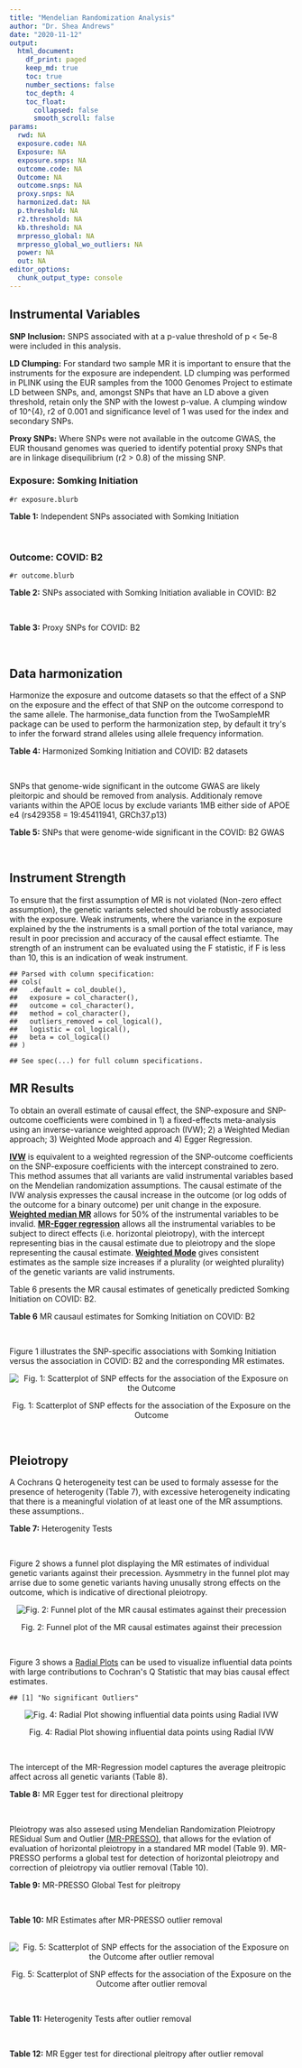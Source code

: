 ```yaml
---
title: "Mendelian Randomization Analysis"
author: "Dr. Shea Andrews"
date: "2020-11-12"
output:
  html_document:
    df_print: paged
    keep_md: true
    toc: true
    number_sections: false
    toc_depth: 4
    toc_float:
      collapsed: false
      smooth_scroll: false
params:
  rwd: NA
  exposure.code: NA
  Exposure: NA
  exposure.snps: NA
  outcome.code: NA
  Outcome: NA
  outcome.snps: NA
  proxy.snps: NA
  harmonized.dat: NA
  p.threshold: NA
  r2.threshold: NA
  kb.threshold: NA
  mrpresso_global: NA
  mrpresso_global_wo_outliers: NA
  power: NA
  out: NA
editor_options:
  chunk_output_type: console
---
```







## Instrumental Variables
**SNP Inclusion:** SNPS associated with at a p-value threshold of p < 5e-8 were included in this analysis.
<br>

**LD Clumping:** For standard two sample MR it is important to ensure that the instruments for the exposure are independent. LD clumping was performed in PLINK using the EUR samples from the 1000 Genomes Project to estimate LD between SNPs, and, amongst SNPs that have an LD above a given threshold, retain only the SNP with the lowest p-value. A clumping window of 10^{4}, r2 of 0.001 and significance level of 1 was used for the index and secondary SNPs.
<br>

**Proxy SNPs:** Where SNPs were not available in the outcome GWAS, the EUR thousand genomes was queried to identify potential proxy SNPs that are in linkage disequilibrium (r2 > 0.8) of the missing SNP.
<br>

### Exposure: Somking Initiation
`#r exposure.blurb`
<br>

**Table 1:** Independent SNPs associated with Somking Initiation
<div data-pagedtable="false">
  <script data-pagedtable-source type="application/json">
{"columns":[{"label":["SNP"],"name":[1],"type":["chr"],"align":["left"]},{"label":["CHROM"],"name":[2],"type":["dbl"],"align":["right"]},{"label":["POS"],"name":[3],"type":["dbl"],"align":["right"]},{"label":["REF"],"name":[4],"type":["chr"],"align":["left"]},{"label":["ALT"],"name":[5],"type":["chr"],"align":["left"]},{"label":["AF"],"name":[6],"type":["dbl"],"align":["right"]},{"label":["BETA"],"name":[7],"type":["dbl"],"align":["right"]},{"label":["SE"],"name":[8],"type":["dbl"],"align":["right"]},{"label":["Z"],"name":[9],"type":["dbl"],"align":["right"]},{"label":["P"],"name":[10],"type":["dbl"],"align":["right"]},{"label":["N"],"name":[11],"type":["dbl"],"align":["right"]},{"label":["TRAIT"],"name":[12],"type":["chr"],"align":["left"]}],"data":[{"1":"rs301805","2":"1","3":"8481016","4":"T","5":"G","6":"0.5590","7":"0.01030","8":"0.00180","9":"5.722222","10":"2.80e-09","11":"632802","12":"smkint"},{"1":"rs3001723","2":"1","3":"44037685","4":"G","5":"A","6":"0.3210","7":"0.01480","8":"0.00192","9":"7.708333","10":"8.12e-18","11":"632802","12":"smkint"},{"1":"rs6669839","2":"1","3":"50625979","4":"C","5":"T","6":"0.2040","7":"0.01230","8":"0.00218","9":"5.642202","10":"3.36e-09","11":"632802","12":"smkint"},{"1":"rs2186122","2":"1","3":"66470206","4":"A","5":"T","6":"0.5610","7":"0.01250","8":"0.00179","9":"6.983240","10":"3.61e-13","11":"632802","12":"smkint"},{"1":"rs7555507","2":"1","3":"73766037","4":"C","5":"T","6":"0.4960","7":"-0.01080","8":"0.00177","9":"-6.101695","10":"1.14e-11","11":"632802","12":"smkint"},{"1":"rs2050586","2":"1","3":"87905828","4":"G","5":"C","6":"0.3550","7":"-0.00914","8":"0.00184","9":"-4.967391","10":"3.00e-08","11":"632802","12":"smkint"},{"1":"rs12042107","2":"1","3":"91196176","4":"T","5":"C","6":"0.5270","7":"-0.00858","8":"0.00177","9":"-4.847458","10":"4.22e-10","11":"632802","12":"smkint"},{"1":"rs12027999","2":"1","3":"154206358","4":"T","5":"C","6":"0.1240","7":"-0.01430","8":"0.00267","9":"-5.355805","10":"5.76e-10","11":"632802","12":"smkint"},{"1":"rs2046850","2":"1","3":"210304319","4":"C","5":"T","6":"0.1870","7":"-0.01080","8":"0.00222","9":"-4.864865","10":"3.03e-08","11":"632802","12":"smkint"},{"1":"rs6728726","2":"2","3":"623976","4":"T","5":"C","6":"0.8290","7":"0.01580","8":"0.00235","9":"6.723404","10":"6.73e-14","11":"632802","12":"smkint"},{"1":"rs1004787","2":"2","3":"45159091","4":"G","5":"A","6":"0.5810","7":"0.01240","8":"0.00178","9":"6.966292","10":"5.27e-17","11":"632802","12":"smkint"},{"1":"rs1518393","2":"2","3":"58171220","4":"A","5":"C","6":"0.6310","7":"0.00903","8":"0.00185","9":"4.881081","10":"2.03e-08","11":"632802","12":"smkint"},{"1":"rs7585579","2":"2","3":"60024857","4":"C","5":"G","6":"0.5050","7":"0.00792","8":"0.00179","9":"4.424581","10":"1.88e-09","11":"632802","12":"smkint"},{"1":"rs266047","2":"2","3":"104088751","4":"G","5":"A","6":"0.5290","7":"-0.01340","8":"0.00178","9":"-7.528090","10":"3.36e-16","11":"632802","12":"smkint"},{"1":"rs35702515","2":"2","3":"137542847","4":"G","5":"T","6":"0.1620","7":"0.01060","8":"0.00213","9":"4.976526","10":"2.43e-09","11":"632802","12":"smkint"},{"1":"rs13030994","2":"2","3":"146143090","4":"G","5":"A","6":"0.4850","7":"0.01570","8":"0.00176","9":"8.920455","10":"3.56e-24","11":"632802","12":"smkint"},{"1":"rs1445649","2":"2","3":"155682556","4":"T","5":"C","6":"0.5250","7":"0.00951","8":"0.00177","9":"5.372881","10":"1.68e-11","11":"632802","12":"smkint"},{"1":"rs12474587","2":"2","3":"162802993","4":"G","5":"T","6":"0.4040","7":"0.01110","8":"0.00179","9":"6.201117","10":"1.25e-14","11":"632802","12":"smkint"},{"1":"rs6433897","2":"2","3":"182034448","4":"T","5":"C","6":"0.7540","7":"0.00999","8":"0.00203","9":"4.921182","10":"3.16e-08","11":"632802","12":"smkint"},{"1":"rs2107300","2":"2","3":"200937901","4":"C","5":"G","6":"0.8450","7":"-0.01340","8":"0.00251","9":"-5.338645","10":"3.27e-08","11":"632802","12":"smkint"},{"1":"rs4674993","2":"2","3":"226332033","4":"A","5":"G","6":"0.2070","7":"-0.01120","8":"0.00220","9":"-5.090909","10":"1.32e-08","11":"632802","12":"smkint"},{"1":"rs11721059","2":"3","3":"5725560","4":"C","5":"T","6":"0.4740","7":"0.00895","8":"0.00177","9":"5.056497","10":"2.17e-08","11":"632802","12":"smkint"},{"1":"rs12632110","2":"3","3":"50224225","4":"A","5":"G","6":"0.6470","7":"-0.01020","8":"0.00187","9":"-5.454545","10":"4.78e-10","11":"632802","12":"smkint"},{"1":"rs11712680","2":"3","3":"75009019","4":"A","5":"C","6":"0.1740","7":"-0.01260","8":"0.00225","9":"-5.600000","10":"3.51e-09","11":"632802","12":"smkint"},{"1":"rs6788098","2":"3","3":"85624131","4":"A","5":"T","6":"0.6230","7":"-0.01260","8":"0.00183","9":"-6.885246","10":"1.91e-17","11":"632802","12":"smkint"},{"1":"rs7631735","2":"3","3":"85996562","4":"G","5":"T","6":"0.6030","7":"0.00856","8":"0.00181","9":"4.729282","10":"2.79e-08","11":"632802","12":"smkint"},{"1":"rs1154693","2":"3","3":"117804154","4":"A","5":"G","6":"0.8560","7":"0.01450","8":"0.00247","9":"5.870445","10":"3.12e-11","11":"632802","12":"smkint"},{"1":"rs292071","2":"4","3":"28456089","4":"T","5":"C","6":"0.2440","7":"0.01030","8":"0.00198","9":"5.202020","10":"4.08e-09","11":"632802","12":"smkint"},{"1":"rs993700","2":"4","3":"67825894","4":"T","5":"C","6":"0.7660","7":"-0.01200","8":"0.00213","9":"-5.633803","10":"1.53e-09","11":"632802","12":"smkint"},{"1":"rs1160685","2":"4","3":"94052854","4":"C","5":"G","6":"0.4780","7":"0.00988","8":"0.00178","9":"5.550562","10":"7.20e-09","11":"632802","12":"smkint"},{"1":"rs13145728","2":"4","3":"140927812","4":"G","5":"C","6":"0.3580","7":"-0.01020","8":"0.00181","9":"-5.635359","10":"2.14e-10","11":"632802","12":"smkint"},{"1":"rs10001365","2":"4","3":"147797214","4":"G","5":"A","6":"0.4050","7":"-0.01060","8":"0.00180","9":"-5.888889","10":"6.65e-12","11":"632802","12":"smkint"},{"1":"rs6893752","2":"5","3":"60374912","4":"A","5":"G","6":"0.7660","7":"-0.01020","8":"0.00201","9":"-5.074627","10":"3.25e-09","11":"632802","12":"smkint"},{"1":"rs4571506","2":"5","3":"87756918","4":"C","5":"T","6":"0.4920","7":"-0.01260","8":"0.00177","9":"-7.118644","10":"1.09e-14","11":"632802","12":"smkint"},{"1":"rs12186738","2":"5","3":"103816655","4":"G","5":"T","6":"0.1540","7":"-0.01330","8":"0.00245","9":"-5.428571","10":"3.42e-11","11":"632802","12":"smkint"},{"1":"rs72789632","2":"5","3":"106834363","4":"C","5":"T","6":"0.1200","7":"-0.01500","8":"0.00255","9":"-5.882353","10":"5.02e-10","11":"632802","12":"smkint"},{"1":"rs1385108","2":"5","3":"154839646","4":"C","5":"T","6":"0.2390","7":"0.01210","8":"0.00207","9":"5.845411","10":"3.00e-09","11":"632802","12":"smkint"},{"1":"rs4044321","2":"5","3":"166989513","4":"A","5":"G","6":"0.6420","7":"-0.01310","8":"0.00185","9":"-7.081081","10":"6.08e-14","11":"632802","12":"smkint"},{"1":"rs222449","2":"6","3":"52916062","4":"A","5":"T","6":"0.7930","7":"-0.01150","8":"0.00220","9":"-5.227273","10":"1.08e-08","11":"632802","12":"smkint"},{"1":"rs10498846","2":"6","3":"67405337","4":"C","5":"T","6":"0.4730","7":"0.00906","8":"0.00178","9":"5.089888","10":"6.62e-09","11":"632802","12":"smkint"},{"1":"rs9401770","2":"6","3":"98748008","4":"G","5":"A","6":"0.2730","7":"0.01070","8":"0.00198","9":"5.404040","10":"3.47e-12","11":"632802","12":"smkint"},{"1":"rs3800227","2":"6","3":"108994161","4":"A","5":"G","6":"0.7010","7":"0.01010","8":"0.00202","9":"5.000000","10":"1.93e-08","11":"632802","12":"smkint"},{"1":"rs240963","2":"6","3":"111644332","4":"T","5":"C","6":"0.8360","7":"-0.01750","8":"0.00242","9":"-7.231405","10":"2.16e-17","11":"632802","12":"smkint"},{"1":"rs4236259","2":"7","3":"1708080","4":"T","5":"G","6":"0.4990","7":"-0.01140","8":"0.00180","9":"-6.333333","10":"3.35e-12","11":"632802","12":"smkint"},{"1":"rs10260968","2":"7","3":"1889773","4":"G","5":"A","6":"0.5970","7":"-0.00885","8":"0.00178","9":"-4.971910","10":"1.75e-08","11":"632802","12":"smkint"},{"1":"rs13246563","2":"7","3":"3438243","4":"C","5":"G","6":"0.5260","7":"-0.00976","8":"0.00180","9":"-5.422222","10":"3.45e-10","11":"632802","12":"smkint"},{"1":"rs12112638","2":"7","3":"69735251","4":"A","5":"G","6":"0.2750","7":"-0.01080","8":"0.00201","9":"-5.373134","10":"1.34e-09","11":"632802","12":"smkint"},{"1":"rs11768481","2":"7","3":"96629103","4":"C","5":"A","6":"0.3470","7":"-0.01030","8":"0.00193","9":"-5.336788","10":"7.00e-10","11":"632802","12":"smkint"},{"1":"rs12333760","2":"7","3":"99185406","4":"T","5":"C","6":"0.2040","7":"-0.01270","8":"0.00238","9":"-5.336134","10":"1.44e-09","11":"632802","12":"smkint"},{"1":"rs10233018","2":"7","3":"117523709","4":"A","5":"G","6":"0.5030","7":"0.01320","8":"0.00177","9":"7.457627","10":"2.75e-14","11":"632802","12":"smkint"},{"1":"rs10279261","2":"7","3":"133589846","4":"G","5":"A","6":"0.6190","7":"-0.01010","8":"0.00187","9":"-5.401070","10":"5.00e-09","11":"632802","12":"smkint"},{"1":"rs1565735","2":"8","3":"27426077","4":"T","5":"A","6":"0.2120","7":"-0.01760","8":"0.00227","9":"-7.753304","10":"3.42e-17","11":"632802","12":"smkint"},{"1":"rs13261666","2":"8","3":"59814666","4":"G","5":"T","6":"0.5220","7":"-0.01130","8":"0.00176","9":"-6.420455","10":"3.90e-14","11":"632802","12":"smkint"},{"1":"rs12545053","2":"8","3":"65073605","4":"A","5":"G","6":"0.3970","7":"0.01030","8":"0.00181","9":"5.690608","10":"2.43e-08","11":"632802","12":"smkint"},{"1":"rs10956809","2":"8","3":"92775386","4":"G","5":"C","6":"0.4420","7":"-0.00809","8":"0.00178","9":"-4.544944","10":"6.32e-09","11":"632802","12":"smkint"},{"1":"rs1899896","2":"8","3":"93201036","4":"C","5":"T","6":"0.2860","7":"0.01200","8":"0.00194","9":"6.185567","10":"1.04e-11","11":"632802","12":"smkint"},{"1":"rs4543592","2":"9","3":"3014254","4":"T","5":"C","6":"0.4680","7":"0.00887","8":"0.00177","9":"5.011299","10":"7.46e-10","11":"632802","12":"smkint"},{"1":"rs10114490","2":"9","3":"11070165","4":"G","5":"A","6":"0.1980","7":"-0.00893","8":"0.00227","9":"-3.933921","10":"1.81e-08","11":"632802","12":"smkint"},{"1":"rs2378662","2":"9","3":"86707289","4":"G","5":"A","6":"0.5560","7":"0.00862","8":"0.00178","9":"4.842697","10":"4.16e-09","11":"632802","12":"smkint"},{"1":"rs10905461","2":"10","3":"8803551","4":"T","5":"C","6":"0.7180","7":"-0.01070","8":"0.00207","9":"-5.169082","10":"7.35e-09","11":"632802","12":"smkint"},{"1":"rs10159545","2":"10","3":"21766969","4":"C","5":"G","6":"0.3750","7":"0.01260","8":"0.00186","9":"6.774194","10":"1.84e-12","11":"632802","12":"smkint"},{"1":"rs7921378","2":"10","3":"63674885","4":"G","5":"C","6":"0.4630","7":"-0.01250","8":"0.00178","9":"-7.022472","10":"8.26e-13","11":"632802","12":"smkint"},{"1":"rs12356821","2":"10","3":"104563808","4":"G","5":"C","6":"0.1400","7":"0.01410","8":"0.00256","9":"5.507812","10":"6.27e-15","11":"632802","12":"smkint"},{"1":"rs9423279","2":"10","3":"125680419","4":"C","5":"G","6":"0.6410","7":"-0.00845","8":"0.00197","9":"-4.289340","10":"3.21e-08","11":"632802","12":"smkint"},{"1":"rs4523689","2":"11","3":"7950797","4":"A","5":"G","6":"0.4080","7":"-0.00757","8":"0.00181","9":"-4.182320","10":"1.55e-08","11":"632802","12":"smkint"},{"1":"rs6265","2":"11","3":"27679916","4":"C","5":"T","6":"0.2030","7":"-0.01400","8":"0.00224","9":"-6.250000","10":"3.77e-12","11":"632802","12":"smkint"},{"1":"rs7929518","2":"11","3":"85980958","4":"A","5":"G","6":"0.7650","7":"0.01130","8":"0.00212","9":"5.330189","10":"1.56e-08","11":"632802","12":"smkint"},{"1":"rs7938812","2":"11","3":"112911004","4":"T","5":"G","6":"0.4240","7":"0.01850","8":"0.00180","9":"10.277778","10":"2.71e-33","11":"632802","12":"smkint"},{"1":"rs11057005","2":"12","3":"16748721","4":"A","5":"G","6":"0.4300","7":"-0.01040","8":"0.00180","9":"-5.777778","10":"4.85e-09","11":"632802","12":"smkint"},{"1":"rs4759228","2":"12","3":"56508409","4":"G","5":"C","6":"0.2700","7":"-0.01010","8":"0.00198","9":"-5.101010","10":"3.58e-08","11":"632802","12":"smkint"},{"1":"rs7969559","2":"12","3":"69655167","4":"A","5":"G","6":"0.6880","7":"-0.00965","8":"0.00197","9":"-4.898477","10":"7.31e-10","11":"632802","12":"smkint"},{"1":"rs1971318","2":"12","3":"121389500","4":"C","5":"T","6":"0.1410","7":"0.01260","8":"0.00244","9":"5.163934","10":"7.06e-09","11":"632802","12":"smkint"},{"1":"rs3904512","2":"13","3":"38357471","4":"G","5":"A","6":"0.4290","7":"-0.00867","8":"0.00177","9":"-4.898305","10":"3.23e-09","11":"632802","12":"smkint"},{"1":"rs9540729","2":"13","3":"66947124","4":"A","5":"T","6":"0.5010","7":"-0.00784","8":"0.00176","9":"-4.454545","10":"3.82e-08","11":"632802","12":"smkint"},{"1":"rs7322872","2":"13","3":"100548329","4":"C","5":"T","6":"0.7820","7":"-0.01080","8":"0.00219","9":"-4.931507","10":"3.58e-09","11":"632802","12":"smkint"},{"1":"rs76214862","2":"14","3":"29500130","4":"A","5":"C","6":"0.2020","7":"-0.01200","8":"0.00227","9":"-5.286344","10":"3.99e-08","11":"632802","12":"smkint"},{"1":"rs1435741","2":"15","3":"47935843","4":"G","5":"A","6":"0.4250","7":"0.01340","8":"0.00178","9":"7.528090","10":"2.64e-16","11":"632802","12":"smkint"},{"1":"rs12441907","2":"15","3":"83922387","4":"C","5":"A","6":"0.1860","7":"-0.01270","8":"0.00224","9":"-5.669643","10":"1.06e-10","11":"632802","12":"smkint"},{"1":"rs7197072","2":"16","3":"717085","4":"C","5":"T","6":"0.2380","7":"-0.00986","8":"0.00206","9":"-4.786408","10":"2.77e-09","11":"632802","12":"smkint"},{"1":"rs12923427","2":"16","3":"17575065","4":"C","5":"T","6":"0.2040","7":"-0.00996","8":"0.00221","9":"-4.506787","10":"4.44e-08","11":"632802","12":"smkint"},{"1":"rs4785836","2":"16","3":"65604652","4":"T","5":"C","6":"0.3980","7":"-0.00966","8":"0.00182","9":"-5.307692","10":"2.26e-08","11":"632802","12":"smkint"},{"1":"rs11658881","2":"17","3":"2072949","4":"A","5":"G","6":"0.4180","7":"0.00946","8":"0.00180","9":"5.255556","10":"2.43e-08","11":"632802","12":"smkint"},{"1":"rs11078713","2":"17","3":"7795972","4":"A","5":"G","6":"0.4540","7":"-0.00840","8":"0.00182","9":"-4.615385","10":"2.23e-08","11":"632802","12":"smkint"},{"1":"rs7224742","2":"17","3":"30657058","4":"C","5":"T","6":"0.5950","7":"-0.00808","8":"0.00182","9":"-4.439560","10":"1.43e-08","11":"632802","12":"smkint"},{"1":"rs72896886","2":"18","3":"42632652","4":"G","5":"C","6":"0.1440","7":"-0.01320","8":"0.00246","9":"-5.365854","10":"2.75e-08","11":"632802","12":"smkint"},{"1":"rs6508144","2":"18","3":"50026142","4":"C","5":"G","6":"0.5630","7":"-0.00883","8":"0.00180","9":"-4.905556","10":"7.97e-09","11":"632802","12":"smkint"},{"1":"rs11872397","2":"18","3":"72535282","4":"G","5":"A","6":"0.2520","7":"-0.01200","8":"0.00206","9":"-5.825243","10":"1.43e-09","11":"632802","12":"smkint"},{"1":"rs76608582","2":"19","3":"4474725","4":"C","5":"A","6":"0.0389","7":"-0.02730","8":"0.00471","9":"-5.796178","10":"1.94e-09","11":"632802","12":"smkint"},{"1":"rs1555445","2":"20","3":"31175258","4":"A","5":"T","6":"0.3370","7":"0.00918","8":"0.00191","9":"4.806283","10":"3.65e-09","11":"632802","12":"smkint"},{"1":"rs56820925","2":"20","3":"54387374","4":"C","5":"T","6":"0.3470","7":"-0.01040","8":"0.00184","9":"-5.652174","10":"1.73e-08","11":"632802","12":"smkint"},{"1":"rs117143374","2":"21","3":"40555561","4":"T","5":"C","6":"0.1200","7":"0.01250","8":"0.00272","9":"4.595588","10":"2.76e-08","11":"632802","12":"smkint"},{"1":"rs134529","2":"22","3":"28781758","4":"T","5":"C","6":"0.3490","7":"-0.00809","8":"0.00182","9":"-4.445055","10":"4.85e-08","11":"632802","12":"smkint"}],"options":{"columns":{"min":{},"max":[10]},"rows":{"min":[10],"max":[10]},"pages":{}}}
  </script>
</div>
<br>

### Outcome: COVID: B2
`#r outcome.blurb`
<br>

**Table 2:** SNPs associated with Somking Initiation avaliable in COVID: B2
<div data-pagedtable="false">
  <script data-pagedtable-source type="application/json">
{"columns":[{"label":["SNP"],"name":[1],"type":["chr"],"align":["left"]},{"label":["CHROM"],"name":[2],"type":["dbl"],"align":["right"]},{"label":["POS"],"name":[3],"type":["dbl"],"align":["right"]},{"label":["REF"],"name":[4],"type":["chr"],"align":["left"]},{"label":["ALT"],"name":[5],"type":["chr"],"align":["left"]},{"label":["AF"],"name":[6],"type":["dbl"],"align":["right"]},{"label":["BETA"],"name":[7],"type":["dbl"],"align":["right"]},{"label":["SE"],"name":[8],"type":["dbl"],"align":["right"]},{"label":["Z"],"name":[9],"type":["dbl"],"align":["right"]},{"label":["P"],"name":[10],"type":["dbl"],"align":["right"]},{"label":["N"],"name":[11],"type":["dbl"],"align":["right"]},{"label":["TRAIT"],"name":[12],"type":["chr"],"align":["left"]}],"data":[{"1":"rs301805","2":"1","3":"8481016","4":"T","5":"G","6":"0.60380","7":"0.03197600","8":"0.023519","9":"1.35958161","10":"0.17400","11":"907881","12":"COVID:_hospitalized_vs._population__eur"},{"1":"rs3001723","2":"1","3":"44037685","4":"G","5":"A","6":"0.27950","7":"0.04205100","8":"0.024619","9":"1.70807100","10":"0.08762","11":"908494","12":"COVID:_hospitalized_vs._population__eur"},{"1":"rs6669839","2":"1","3":"50625979","4":"C","5":"T","6":"0.21080","7":"0.01744500","8":"0.035308","9":"0.49408066","10":"0.62130","11":"898438","12":"COVID:_hospitalized_vs._population__eur"},{"1":"rs2186122","2":"1","3":"66470206","4":"A","5":"T","6":"0.57580","7":"0.02265200","8":"0.029662","9":"0.76367069","10":"0.44510","11":"895822","12":"COVID:_hospitalized_vs._population__eur"},{"1":"rs7555507","2":"1","3":"73766037","4":"C","5":"T","6":"0.50270","7":"-0.04443200","8":"0.024278","9":"-1.83013428","10":"0.06723","11":"905265","12":"COVID:_hospitalized_vs._population__eur"},{"1":"rs2050586","2":"1","3":"87905828","4":"G","5":"C","6":"0.34830","7":"0.00038299","8":"0.030688","9":"0.01248012","10":"0.99000","11":"895822","12":"COVID:_hospitalized_vs._population__eur"},{"1":"rs12042107","2":"1","3":"91196176","4":"T","5":"C","6":"0.51480","7":"-0.05350100","8":"0.027635","9":"-1.93598697","10":"0.05286","11":"898438","12":"COVID:_hospitalized_vs._population__eur"},{"1":"rs12027999","2":"1","3":"154206358","4":"T","5":"C","6":"0.12980","7":"-0.03396500","8":"0.037356","9":"-0.90922476","10":"0.36320","11":"395372","12":"COVID:_hospitalized_vs._population__eur"},{"1":"rs2046850","2":"1","3":"210304319","4":"C","5":"T","6":"0.21540","7":"-0.03730400","8":"0.038216","9":"-0.97613565","10":"0.32900","11":"895822","12":"COVID:_hospitalized_vs._population__eur"},{"1":"rs6728726","2":"2","3":"623976","4":"T","5":"C","6":"0.82940","7":"0.00355740","8":"0.030395","9":"0.11703899","10":"0.90680","11":"908494","12":"COVID:_hospitalized_vs._population__eur"},{"1":"rs1004787","2":"2","3":"45159091","4":"G","5":"A","6":"0.57530","7":"0.00380350","8":"0.027945","9":"0.13610664","10":"0.89170","11":"897825","12":"COVID:_hospitalized_vs._population__eur"},{"1":"rs1518393","2":"2","3":"58171220","4":"A","5":"C","6":"0.61230","7":"0.01334500","8":"0.029126","9":"0.45818169","10":"0.64680","11":"385316","12":"COVID:_hospitalized_vs._population__eur"},{"1":"rs7585579","2":"2","3":"60024857","4":"C","5":"G","6":"0.51170","7":"0.04197000","8":"0.030027","9":"1.39774203","10":"0.16220","11":"621411","12":"COVID:_hospitalized_vs._population__eur"},{"1":"rs266047","2":"2","3":"104088751","4":"G","5":"A","6":"0.52800","7":"-0.01212800","8":"0.024064","9":"-0.50398936","10":"0.61430","11":"905878","12":"COVID:_hospitalized_vs._population__eur"},{"1":"rs35702515","2":"2","3":"137542847","4":"G","5":"T","6":"0.23260","7":"0.04232500","8":"0.038795","9":"1.09099111","10":"0.27530","11":"898438","12":"COVID:_hospitalized_vs._population__eur"},{"1":"rs13030994","2":"2","3":"146143090","4":"G","5":"A","6":"0.51200","7":"-0.00765850","8":"0.022995","9":"-0.33305066","10":"0.73910","11":"908494","12":"COVID:_hospitalized_vs._population__eur"},{"1":"rs1445649","2":"2","3":"155682556","4":"T","5":"C","6":"0.51620","7":"0.03538000","8":"0.028025","9":"1.26244425","10":"0.20680","11":"897825","12":"COVID:_hospitalized_vs._population__eur"},{"1":"rs12474587","2":"2","3":"162802993","4":"G","5":"T","6":"0.41890","7":"-0.02478700","8":"0.024377","9":"-1.01681913","10":"0.30920","11":"905878","12":"COVID:_hospitalized_vs._population__eur"},{"1":"rs6433897","2":"2","3":"182034448","4":"T","5":"C","6":"0.73770","7":"0.00336050","8":"0.026580","9":"0.12642965","10":"0.89940","11":"908494","12":"COVID:_hospitalized_vs._population__eur"},{"1":"rs2107300","2":"2","3":"200937901","4":"C","5":"G","6":"0.84510","7":"0.01620100","8":"0.041119","9":"0.39400277","10":"0.69360","11":"895822","12":"COVID:_hospitalized_vs._population__eur"},{"1":"rs4674993","2":"2","3":"226332033","4":"A","5":"G","6":"0.20040","7":"-0.03129300","8":"0.029107","9":"-1.07510221","10":"0.28230","11":"908494","12":"COVID:_hospitalized_vs._population__eur"},{"1":"rs11721059","2":"3","3":"5725560","4":"C","5":"T","6":"0.46600","7":"-0.02511300","8":"0.024556","9":"-1.02268285","10":"0.30650","11":"905878","12":"COVID:_hospitalized_vs._population__eur"},{"1":"rs12632110","2":"3","3":"50224225","4":"A","5":"G","6":"0.67110","7":"-0.01194000","8":"0.028647","9":"-0.41679757","10":"0.67680","11":"898438","12":"COVID:_hospitalized_vs._population__eur"},{"1":"rs11712680","2":"3","3":"75009019","4":"A","5":"C","6":"0.17480","7":"-0.00577280","8":"0.038183","9":"-0.15118770","10":"0.87980","11":"896304","12":"COVID:_hospitalized_vs._population__eur"},{"1":"rs6788098","2":"3","3":"85624131","4":"A","5":"T","6":"0.64840","7":"0.00719460","8":"0.023734","9":"0.30313474","10":"0.76180","11":"908494","12":"COVID:_hospitalized_vs._population__eur"},{"1":"rs7631735","2":"3","3":"85996562","4":"G","5":"T","6":"0.59990","7":"0.02841700","8":"0.025217","9":"1.12689852","10":"0.25980","11":"392143","12":"COVID:_hospitalized_vs._population__eur"},{"1":"rs1154693","2":"3","3":"117804154","4":"A","5":"G","6":"0.81830","7":"0.00236530","8":"0.040708","9":"0.05810406","10":"0.95370","11":"897825","12":"COVID:_hospitalized_vs._population__eur"},{"1":"rs292071","2":"4","3":"28456089","4":"T","5":"C","6":"0.25620","7":"-0.00456520","8":"0.026411","9":"-0.17285222","10":"0.86280","11":"907881","12":"COVID:_hospitalized_vs._population__eur"},{"1":"rs993700","2":"4","3":"67825894","4":"T","5":"C","6":"0.77880","7":"-0.06633400","8":"0.028794","9":"-2.30374384","10":"0.02124","11":"905265","12":"COVID:_hospitalized_vs._population__eur"},{"1":"rs1160685","2":"4","3":"94052854","4":"C","5":"G","6":"0.41000","7":"-0.01181500","8":"0.023378","9":"-0.50538968","10":"0.61330","11":"907881","12":"COVID:_hospitalized_vs._population__eur"},{"1":"rs13145728","2":"4","3":"140927812","4":"G","5":"C","6":"0.37930","7":"-0.01043600","8":"0.023846","9":"-0.43764153","10":"0.66160","11":"908494","12":"COVID:_hospitalized_vs._population__eur"},{"1":"rs10001365","2":"4","3":"147797214","4":"G","5":"A","6":"0.40710","7":"0.00090455","8":"0.023560","9":"0.03839346","10":"0.96940","11":"908494","12":"COVID:_hospitalized_vs._population__eur"},{"1":"rs6893752","2":"5","3":"60374912","4":"A","5":"G","6":"0.74590","7":"-0.00322730","8":"0.028030","9":"-0.11513735","10":"0.90830","11":"905878","12":"COVID:_hospitalized_vs._population__eur"},{"1":"rs4571506","2":"5","3":"87756918","4":"C","5":"T","6":"0.45550","7":"-0.00632890","8":"0.024521","9":"-0.25810122","10":"0.79630","11":"905265","12":"COVID:_hospitalized_vs._population__eur"},{"1":"rs12186738","2":"5","3":"103816655","4":"G","5":"T","6":"0.15400","7":"0.00409150","8":"0.031312","9":"0.13066875","10":"0.89600","11":"908494","12":"COVID:_hospitalized_vs._population__eur"},{"1":"rs72789632","2":"5","3":"106834363","4":"C","5":"T","6":"0.11400","7":"0.03097500","8":"0.042920","9":"0.72169152","10":"0.47050","11":"898438","12":"COVID:_hospitalized_vs._population__eur"},{"1":"rs1385108","2":"5","3":"154839646","4":"C","5":"T","6":"0.25820","7":"-0.02282600","8":"0.033540","9":"-0.68056052","10":"0.49620","11":"897825","12":"COVID:_hospitalized_vs._population__eur"},{"1":"rs4044321","2":"5","3":"166989513","4":"A","5":"G","6":"0.64120","7":"-0.03418800","8":"0.029283","9":"-1.16750333","10":"0.24300","11":"898438","12":"COVID:_hospitalized_vs._population__eur"},{"1":"rs222449","2":"6","3":"52916062","4":"A","5":"T","6":"0.79750","7":"-0.00639290","8":"0.037313","9":"-0.17133171","10":"0.86400","11":"895209","12":"COVID:_hospitalized_vs._population__eur"},{"1":"rs10498846","2":"6","3":"67405337","4":"C","5":"T","6":"0.50910","7":"-0.01163200","8":"0.029735","9":"-0.39118883","10":"0.69570","11":"895822","12":"COVID:_hospitalized_vs._population__eur"},{"1":"rs9401770","2":"6","3":"98748008","4":"G","5":"A","6":"0.29550","7":"0.01517000","8":"0.025892","9":"0.58589526","10":"0.55800","11":"908494","12":"COVID:_hospitalized_vs._population__eur"},{"1":"rs3800227","2":"6","3":"108994161","4":"A","5":"G","6":"0.72880","7":"0.01850800","8":"0.031177","9":"0.59364275","10":"0.55280","11":"898438","12":"COVID:_hospitalized_vs._population__eur"},{"1":"rs240963","2":"6","3":"111644332","4":"T","5":"C","6":"0.82570","7":"-0.02551200","8":"0.033435","9":"-0.76303275","10":"0.44540","11":"905265","12":"COVID:_hospitalized_vs._population__eur"},{"1":"rs4236259","2":"7","3":"1708080","4":"T","5":"G","6":"0.49310","7":"-0.00110160","8":"0.028081","9":"-0.03922937","10":"0.96870","11":"897825","12":"COVID:_hospitalized_vs._population__eur"},{"1":"rs10260968","2":"7","3":"1889773","4":"G","5":"A","6":"0.57470","7":"-0.01868900","8":"0.023431","9":"-0.79761854","10":"0.42510","11":"908494","12":"COVID:_hospitalized_vs._population__eur"},{"1":"rs13246563","2":"7","3":"3438243","4":"C","5":"G","6":"0.54350","7":"-0.00713850","8":"0.030810","9":"-0.23169426","10":"0.81680","11":"382700","12":"COVID:_hospitalized_vs._population__eur"},{"1":"rs12112638","2":"7","3":"69735251","4":"A","5":"G","6":"0.27370","7":"0.04146800","8":"0.027339","9":"1.51680749","10":"0.12930","11":"905878","12":"COVID:_hospitalized_vs._population__eur"},{"1":"rs11768481","2":"7","3":"96629103","4":"C","5":"A","6":"0.33650","7":"0.00540700","8":"0.030475","9":"0.17742412","10":"0.85920","11":"385316","12":"COVID:_hospitalized_vs._population__eur"},{"1":"rs12333760","2":"7","3":"99185406","4":"T","5":"C","6":"0.18000","7":"0.08135300","8":"0.036328","9":"2.23940211","10":"0.02513","11":"898438","12":"COVID:_hospitalized_vs._population__eur"},{"1":"rs10233018","2":"7","3":"117523709","4":"A","5":"G","6":"0.53990","7":"0.05482800","8":"0.023173","9":"2.36602943","10":"0.01798","11":"908494","12":"COVID:_hospitalized_vs._population__eur"},{"1":"rs10279261","2":"7","3":"133589846","4":"G","5":"A","6":"0.61450","7":"-0.00092273","8":"0.028257","9":"-0.03265492","10":"0.97390","11":"898438","12":"COVID:_hospitalized_vs._population__eur"},{"1":"rs1565735","2":"8","3":"27426077","4":"T","5":"A","6":"0.19140","7":"-0.05101100","8":"0.036558","9":"-1.39534438","10":"0.16290","11":"895822","12":"COVID:_hospitalized_vs._population__eur"},{"1":"rs13261666","2":"8","3":"59814666","4":"G","5":"T","6":"0.51200","7":"-0.02476800","8":"0.024320","9":"-1.01842105","10":"0.30850","11":"905878","12":"COVID:_hospitalized_vs._population__eur"},{"1":"rs12545053","2":"8","3":"65073605","4":"A","5":"G","6":"0.39390","7":"0.04020500","8":"0.030402","9":"1.32244589","10":"0.18600","11":"895822","12":"COVID:_hospitalized_vs._population__eur"},{"1":"rs10956809","2":"8","3":"92775386","4":"G","5":"C","6":"0.47360","7":"0.02035400","8":"0.029793","9":"0.68318061","10":"0.49450","11":"895822","12":"COVID:_hospitalized_vs._population__eur"},{"1":"rs1899896","2":"8","3":"93201036","4":"C","5":"T","6":"0.30170","7":"0.02469700","8":"0.030396","9":"0.81250822","10":"0.41650","11":"898438","12":"COVID:_hospitalized_vs._population__eur"},{"1":"rs4543592","2":"9","3":"3014254","4":"T","5":"C","6":"0.44670","7":"-0.05275700","8":"0.027604","9":"-1.91120852","10":"0.05598","11":"898438","12":"COVID:_hospitalized_vs._population__eur"},{"1":"rs10114490","2":"9","3":"11070165","4":"G","5":"A","6":"0.18710","7":"-0.05172000","8":"0.030276","9":"-1.70828379","10":"0.08759","11":"667167","12":"COVID:_hospitalized_vs._population__eur"},{"1":"rs2378662","2":"9","3":"86707289","4":"G","5":"A","6":"0.53850","7":"-0.02727500","8":"0.027809","9":"-0.98079758","10":"0.32670","11":"898438","12":"COVID:_hospitalized_vs._population__eur"},{"1":"rs10905461","2":"10","3":"8803551","4":"T","5":"C","6":"0.78570","7":"-0.01940400","8":"0.026361","9":"-0.73608740","10":"0.46170","11":"908494","12":"COVID:_hospitalized_vs._population__eur"},{"1":"rs10159545","2":"10","3":"21766969","4":"C","5":"G","6":"0.35700","7":"-0.00560290","8":"0.031012","9":"-0.18066877","10":"0.85660","11":"621411","12":"COVID:_hospitalized_vs._population__eur"},{"1":"rs7921378","2":"10","3":"63674885","4":"G","5":"C","6":"0.49290","7":"-0.00226650","8":"0.024217","9":"-0.09359128","10":"0.92540","11":"905878","12":"COVID:_hospitalized_vs._population__eur"},{"1":"rs12356821","2":"10","3":"104563808","4":"G","5":"C","6":"0.14630","7":"0.03441300","8":"0.038788","9":"0.88720738","10":"0.37500","11":"898438","12":"COVID:_hospitalized_vs._population__eur"},{"1":"rs9423279","2":"10","3":"125680419","4":"C","5":"G","6":"0.62640","7":"0.00405420","8":"0.029660","9":"0.13668914","10":"0.89130","11":"898438","12":"COVID:_hospitalized_vs._population__eur"},{"1":"rs4523689","2":"11","3":"7950797","4":"A","5":"G","6":"0.39800","7":"-0.01309700","8":"0.023520","9":"-0.55684524","10":"0.57760","11":"908494","12":"COVID:_hospitalized_vs._population__eur"},{"1":"rs6265","2":"11","3":"27679916","4":"C","5":"T","6":"0.16980","7":"-0.04471600","8":"0.029310","9":"-1.52562265","10":"0.12710","11":"907881","12":"COVID:_hospitalized_vs._population__eur"},{"1":"rs7929518","2":"11","3":"85980958","4":"A","5":"G","6":"0.76970","7":"-0.00401440","8":"0.027381","9":"-0.14661261","10":"0.88340","11":"908494","12":"COVID:_hospitalized_vs._population__eur"},{"1":"rs7938812","2":"11","3":"112911004","4":"T","5":"G","6":"0.44050","7":"-0.00411110","8":"0.027974","9":"-0.14696146","10":"0.88320","11":"898438","12":"COVID:_hospitalized_vs._population__eur"},{"1":"rs11057005","2":"12","3":"16748721","4":"A","5":"G","6":"0.47310","7":"0.01445500","8":"0.031132","9":"0.46431325","10":"0.64240","11":"895822","12":"COVID:_hospitalized_vs._population__eur"},{"1":"rs4759228","2":"12","3":"56508409","4":"G","5":"C","6":"0.27880","7":"-0.01241100","8":"0.033092","9":"-0.37504533","10":"0.70760","11":"895822","12":"COVID:_hospitalized_vs._population__eur"},{"1":"rs7969559","2":"12","3":"69655167","4":"A","5":"G","6":"0.70910","7":"0.00782960","8":"0.026386","9":"0.29673312","10":"0.76670","11":"905878","12":"COVID:_hospitalized_vs._population__eur"},{"1":"rs1971318","2":"12","3":"121389500","4":"C","5":"T","6":"0.14240","7":"0.01482300","8":"0.032037","9":"0.46268377","10":"0.64360","11":"908494","12":"COVID:_hospitalized_vs._population__eur"},{"1":"rs3904512","2":"13","3":"38357471","4":"G","5":"A","6":"0.43740","7":"0.02119200","8":"0.024508","9":"0.86469724","10":"0.38720","11":"905878","12":"COVID:_hospitalized_vs._population__eur"},{"1":"rs9540729","2":"13","3":"66947124","4":"A","5":"T","6":"0.51000","7":"-0.00564980","8":"0.023144","9":"-0.24411511","10":"0.80710","11":"908494","12":"COVID:_hospitalized_vs._population__eur"},{"1":"rs7322872","2":"13","3":"100548329","4":"C","5":"T","6":"0.77100","7":"-0.00310880","8":"0.034072","9":"-0.09124208","10":"0.92730","11":"659727","12":"COVID:_hospitalized_vs._population__eur"},{"1":"rs76214862","2":"14","3":"29500130","4":"A","5":"C","6":"0.20460","7":"0.00743700","8":"0.030627","9":"0.24282496","10":"0.80810","11":"905878","12":"COVID:_hospitalized_vs._population__eur"},{"1":"rs1435741","2":"15","3":"47935843","4":"G","5":"A","6":"0.41970","7":"-0.02125800","8":"0.023392","9":"-0.90877223","10":"0.36350","11":"907881","12":"COVID:_hospitalized_vs._population__eur"},{"1":"rs12441907","2":"15","3":"83922387","4":"C","5":"A","6":"0.19160","7":"0.04646300","8":"0.029668","9":"1.56609815","10":"0.11730","11":"908494","12":"COVID:_hospitalized_vs._population__eur"},{"1":"rs7197072","2":"16","3":"717085","4":"C","5":"T","6":"0.28130","7":"-0.02123000","8":"0.033355","9":"-0.63648628","10":"0.52440","11":"897825","12":"COVID:_hospitalized_vs._population__eur"},{"1":"rs12923427","2":"16","3":"17575065","4":"C","5":"T","6":"0.17600","7":"-0.00258440","8":"0.035462","9":"-0.07287801","10":"0.94190","11":"895822","12":"COVID:_hospitalized_vs._population__eur"},{"1":"rs4785836","2":"16","3":"65604652","4":"T","5":"C","6":"0.39210","7":"-0.04059400","8":"0.023659","9":"-1.71579526","10":"0.08620","11":"908494","12":"COVID:_hospitalized_vs._population__eur"},{"1":"rs11658881","2":"17","3":"2072949","4":"A","5":"G","6":"0.40760","7":"-0.04508100","8":"0.027798","9":"-1.62173538","10":"0.10490","11":"898438","12":"COVID:_hospitalized_vs._population__eur"},{"1":"rs11078713","2":"17","3":"7795972","4":"A","5":"G","6":"0.43870","7":"-0.02465900","8":"0.030339","9":"-0.81278223","10":"0.41630","11":"895822","12":"COVID:_hospitalized_vs._population__eur"},{"1":"rs7224742","2":"17","3":"30657058","4":"C","5":"T","6":"0.63580","7":"-0.05842500","8":"0.028375","9":"-2.05903084","10":"0.03950","11":"898438","12":"COVID:_hospitalized_vs._population__eur"},{"1":"rs72896886","2":"18","3":"42632652","4":"G","5":"C","6":"0.16060","7":"-0.04520100","8":"0.039109","9":"-1.15576977","10":"0.24780","11":"898438","12":"COVID:_hospitalized_vs._population__eur"},{"1":"rs6508144","2":"18","3":"50026142","4":"C","5":"G","6":"0.56270","7":"0.07046000","8":"0.029751","9":"2.36832375","10":"0.01787","11":"895822","12":"COVID:_hospitalized_vs._population__eur"},{"1":"rs11872397","2":"18","3":"72535282","4":"G","5":"A","6":"0.23810","7":"-0.02026500","8":"0.034734","9":"-0.58343410","10":"0.55960","11":"895822","12":"COVID:_hospitalized_vs._population__eur"},{"1":"rs76608582","2":"19","3":"4474725","4":"C","5":"A","6":"0.05609","7":"-0.11673000","8":"0.076568","9":"-1.52452722","10":"0.12740","11":"621893","12":"COVID:_hospitalized_vs._population__eur"},{"1":"rs1555445","2":"20","3":"31175258","4":"A","5":"T","6":"0.35520","7":"0.04906200","8":"0.030177","9":"1.62580773","10":"0.10400","11":"898438","12":"COVID:_hospitalized_vs._population__eur"},{"1":"rs56820925","2":"20","3":"54387374","4":"C","5":"T","6":"0.36520","7":"-0.00235180","8":"0.025706","9":"-0.09148837","10":"0.92710","11":"631467","12":"COVID:_hospitalized_vs._population__eur"},{"1":"rs117143374","2":"21","3":"40555561","4":"T","5":"C","6":"0.12250","7":"-0.00711300","8":"0.040475","9":"-0.17573811","10":"0.86050","11":"898438","12":"COVID:_hospitalized_vs._population__eur"},{"1":"rs134529","2":"22","3":"28781758","4":"T","5":"C","6":"0.38760","7":"0.00557400","8":"0.025252","9":"0.22073499","10":"0.82530","11":"905265","12":"COVID:_hospitalized_vs._population__eur"}],"options":{"columns":{"min":{},"max":[10]},"rows":{"min":[10],"max":[10]},"pages":{}}}
  </script>
</div>
<br>

**Table 3:** Proxy SNPs for COVID: B2
<div data-pagedtable="false">
  <script data-pagedtable-source type="application/json">
{"columns":[{"label":["proxy.outcome"],"name":[1],"type":["lgl"],"align":["right"]},{"label":["target_snp"],"name":[2],"type":["lgl"],"align":["right"]},{"label":["proxy_snp"],"name":[3],"type":["lgl"],"align":["right"]},{"label":["ld.r2"],"name":[4],"type":["lgl"],"align":["right"]},{"label":["Dprime"],"name":[5],"type":["lgl"],"align":["right"]},{"label":["ref.proxy"],"name":[6],"type":["lgl"],"align":["right"]},{"label":["alt.proxy"],"name":[7],"type":["lgl"],"align":["right"]},{"label":["CHROM"],"name":[8],"type":["lgl"],"align":["right"]},{"label":["POS"],"name":[9],"type":["lgl"],"align":["right"]},{"label":["ALT.proxy"],"name":[10],"type":["lgl"],"align":["right"]},{"label":["REF.proxy"],"name":[11],"type":["lgl"],"align":["right"]},{"label":["AF"],"name":[12],"type":["lgl"],"align":["right"]},{"label":["BETA"],"name":[13],"type":["lgl"],"align":["right"]},{"label":["SE"],"name":[14],"type":["lgl"],"align":["right"]},{"label":["P"],"name":[15],"type":["lgl"],"align":["right"]},{"label":["N"],"name":[16],"type":["lgl"],"align":["right"]},{"label":["ref"],"name":[17],"type":["lgl"],"align":["right"]},{"label":["alt"],"name":[18],"type":["lgl"],"align":["right"]},{"label":["ALT"],"name":[19],"type":["lgl"],"align":["right"]},{"label":["REF"],"name":[20],"type":["lgl"],"align":["right"]},{"label":["PHASE"],"name":[21],"type":["lgl"],"align":["right"]}],"data":[{"1":"NA","2":"NA","3":"NA","4":"NA","5":"NA","6":"NA","7":"NA","8":"NA","9":"NA","10":"NA","11":"NA","12":"NA","13":"NA","14":"NA","15":"NA","16":"NA","17":"NA","18":"NA","19":"NA","20":"NA","21":"NA"}],"options":{"columns":{"min":{},"max":[10]},"rows":{"min":[10],"max":[10]},"pages":{}}}
  </script>
</div>
<br>

## Data harmonization
Harmonize the exposure and outcome datasets so that the effect of a SNP on the exposure and the effect of that SNP on the outcome correspond to the same allele. The harmonise_data function from the TwoSampleMR package can be used to perform the harmonization step, by default it try's to infer the forward strand alleles using allele frequency information.
<br>

**Table 4:** Harmonized Somking Initiation and COVID: B2 datasets
<div data-pagedtable="false">
  <script data-pagedtable-source type="application/json">
{"columns":[{"label":["SNP"],"name":[1],"type":["chr"],"align":["left"]},{"label":["effect_allele.exposure"],"name":[2],"type":["chr"],"align":["left"]},{"label":["other_allele.exposure"],"name":[3],"type":["chr"],"align":["left"]},{"label":["effect_allele.outcome"],"name":[4],"type":["chr"],"align":["left"]},{"label":["other_allele.outcome"],"name":[5],"type":["chr"],"align":["left"]},{"label":["beta.exposure"],"name":[6],"type":["dbl"],"align":["right"]},{"label":["beta.outcome"],"name":[7],"type":["dbl"],"align":["right"]},{"label":["eaf.exposure"],"name":[8],"type":["dbl"],"align":["right"]},{"label":["eaf.outcome"],"name":[9],"type":["dbl"],"align":["right"]},{"label":["remove"],"name":[10],"type":["lgl"],"align":["right"]},{"label":["palindromic"],"name":[11],"type":["lgl"],"align":["right"]},{"label":["ambiguous"],"name":[12],"type":["lgl"],"align":["right"]},{"label":["id.outcome"],"name":[13],"type":["chr"],"align":["left"]},{"label":["chr.outcome"],"name":[14],"type":["dbl"],"align":["right"]},{"label":["pos.outcome"],"name":[15],"type":["dbl"],"align":["right"]},{"label":["se.outcome"],"name":[16],"type":["dbl"],"align":["right"]},{"label":["z.outcome"],"name":[17],"type":["dbl"],"align":["right"]},{"label":["pval.outcome"],"name":[18],"type":["dbl"],"align":["right"]},{"label":["samplesize.outcome"],"name":[19],"type":["dbl"],"align":["right"]},{"label":["outcome"],"name":[20],"type":["chr"],"align":["left"]},{"label":["mr_keep.outcome"],"name":[21],"type":["lgl"],"align":["right"]},{"label":["pval_origin.outcome"],"name":[22],"type":["chr"],"align":["left"]},{"label":["chr.exposure"],"name":[23],"type":["dbl"],"align":["right"]},{"label":["pos.exposure"],"name":[24],"type":["dbl"],"align":["right"]},{"label":["se.exposure"],"name":[25],"type":["dbl"],"align":["right"]},{"label":["z.exposure"],"name":[26],"type":["dbl"],"align":["right"]},{"label":["pval.exposure"],"name":[27],"type":["dbl"],"align":["right"]},{"label":["samplesize.exposure"],"name":[28],"type":["dbl"],"align":["right"]},{"label":["exposure"],"name":[29],"type":["chr"],"align":["left"]},{"label":["mr_keep.exposure"],"name":[30],"type":["lgl"],"align":["right"]},{"label":["pval_origin.exposure"],"name":[31],"type":["chr"],"align":["left"]},{"label":["id.exposure"],"name":[32],"type":["chr"],"align":["left"]},{"label":["action"],"name":[33],"type":["dbl"],"align":["right"]},{"label":["mr_keep"],"name":[34],"type":["lgl"],"align":["right"]},{"label":["pt"],"name":[35],"type":["dbl"],"align":["right"]},{"label":["pleitropy_keep"],"name":[36],"type":["lgl"],"align":["right"]},{"label":["mrpresso_RSSobs"],"name":[37],"type":["lgl"],"align":["right"]},{"label":["mrpresso_pval"],"name":[38],"type":["lgl"],"align":["right"]},{"label":["mrpresso_keep"],"name":[39],"type":["lgl"],"align":["right"]}],"data":[{"1":"rs10001365","2":"A","3":"G","4":"A","5":"G","6":"-0.01060","7":"0.00090455","8":"0.4050","9":"0.40710","10":"FALSE","11":"FALSE","12":"FALSE","13":"YMMw74","14":"4","15":"147797214","16":"0.023560","17":"0.03839346","18":"0.96940","19":"908494","20":"covidhgi2020anaB2v4eur","21":"TRUE","22":"reported","23":"4","24":"147797214","25":"0.00180","26":"-5.888889","27":"6.65e-12","28":"632802","29":"Liu2019smkint","30":"TRUE","31":"reported","32":"BzPj2n","33":"2","34":"TRUE","35":"5e-08","36":"TRUE","37":"NA","38":"NA","39":"TRUE"},{"1":"rs1004787","2":"A","3":"G","4":"A","5":"G","6":"0.01240","7":"0.00380350","8":"0.5810","9":"0.57530","10":"FALSE","11":"FALSE","12":"FALSE","13":"YMMw74","14":"2","15":"45159091","16":"0.027945","17":"0.13610664","18":"0.89170","19":"897825","20":"covidhgi2020anaB2v4eur","21":"TRUE","22":"reported","23":"2","24":"45159091","25":"0.00178","26":"6.966292","27":"5.27e-17","28":"632802","29":"Liu2019smkint","30":"TRUE","31":"reported","32":"BzPj2n","33":"2","34":"TRUE","35":"5e-08","36":"TRUE","37":"NA","38":"NA","39":"TRUE"},{"1":"rs10114490","2":"A","3":"G","4":"A","5":"G","6":"-0.00893","7":"-0.05172000","8":"0.1980","9":"0.18710","10":"FALSE","11":"FALSE","12":"FALSE","13":"YMMw74","14":"9","15":"11070165","16":"0.030276","17":"-1.70828379","18":"0.08759","19":"667167","20":"covidhgi2020anaB2v4eur","21":"TRUE","22":"reported","23":"9","24":"11070165","25":"0.00227","26":"-3.933921","27":"1.81e-08","28":"632802","29":"Liu2019smkint","30":"TRUE","31":"reported","32":"BzPj2n","33":"2","34":"TRUE","35":"5e-08","36":"TRUE","37":"NA","38":"NA","39":"TRUE"},{"1":"rs10159545","2":"G","3":"C","4":"G","5":"C","6":"0.01260","7":"-0.00560290","8":"0.3750","9":"0.35700","10":"FALSE","11":"TRUE","12":"FALSE","13":"YMMw74","14":"10","15":"21766969","16":"0.031012","17":"-0.18066877","18":"0.85660","19":"621411","20":"covidhgi2020anaB2v4eur","21":"TRUE","22":"reported","23":"10","24":"21766969","25":"0.00186","26":"6.774194","27":"1.84e-12","28":"632802","29":"Liu2019smkint","30":"TRUE","31":"reported","32":"BzPj2n","33":"2","34":"TRUE","35":"5e-08","36":"TRUE","37":"NA","38":"NA","39":"TRUE"},{"1":"rs10233018","2":"G","3":"A","4":"G","5":"A","6":"0.01320","7":"0.05482800","8":"0.5030","9":"0.53990","10":"FALSE","11":"FALSE","12":"FALSE","13":"YMMw74","14":"7","15":"117523709","16":"0.023173","17":"2.36602943","18":"0.01798","19":"908494","20":"covidhgi2020anaB2v4eur","21":"TRUE","22":"reported","23":"7","24":"117523709","25":"0.00177","26":"7.457627","27":"2.75e-14","28":"632802","29":"Liu2019smkint","30":"TRUE","31":"reported","32":"BzPj2n","33":"2","34":"TRUE","35":"5e-08","36":"TRUE","37":"NA","38":"NA","39":"TRUE"},{"1":"rs10260968","2":"A","3":"G","4":"A","5":"G","6":"-0.00885","7":"-0.01868900","8":"0.5970","9":"0.57470","10":"FALSE","11":"FALSE","12":"FALSE","13":"YMMw74","14":"7","15":"1889773","16":"0.023431","17":"-0.79761854","18":"0.42510","19":"908494","20":"covidhgi2020anaB2v4eur","21":"TRUE","22":"reported","23":"7","24":"1889773","25":"0.00178","26":"-4.971910","27":"1.75e-08","28":"632802","29":"Liu2019smkint","30":"TRUE","31":"reported","32":"BzPj2n","33":"2","34":"TRUE","35":"5e-08","36":"TRUE","37":"NA","38":"NA","39":"TRUE"},{"1":"rs10279261","2":"A","3":"G","4":"A","5":"G","6":"-0.01010","7":"-0.00092273","8":"0.6190","9":"0.61450","10":"FALSE","11":"FALSE","12":"FALSE","13":"YMMw74","14":"7","15":"133589846","16":"0.028257","17":"-0.03265492","18":"0.97390","19":"898438","20":"covidhgi2020anaB2v4eur","21":"TRUE","22":"reported","23":"7","24":"133589846","25":"0.00187","26":"-5.401070","27":"5.00e-09","28":"632802","29":"Liu2019smkint","30":"TRUE","31":"reported","32":"BzPj2n","33":"2","34":"TRUE","35":"5e-08","36":"TRUE","37":"NA","38":"NA","39":"TRUE"},{"1":"rs10498846","2":"T","3":"C","4":"T","5":"C","6":"0.00906","7":"-0.01163200","8":"0.4730","9":"0.50910","10":"FALSE","11":"FALSE","12":"FALSE","13":"YMMw74","14":"6","15":"67405337","16":"0.029735","17":"-0.39118883","18":"0.69570","19":"895822","20":"covidhgi2020anaB2v4eur","21":"TRUE","22":"reported","23":"6","24":"67405337","25":"0.00178","26":"5.089888","27":"6.62e-09","28":"632802","29":"Liu2019smkint","30":"TRUE","31":"reported","32":"BzPj2n","33":"2","34":"TRUE","35":"5e-08","36":"TRUE","37":"NA","38":"NA","39":"TRUE"},{"1":"rs10905461","2":"C","3":"T","4":"C","5":"T","6":"-0.01070","7":"-0.01940400","8":"0.7180","9":"0.78570","10":"FALSE","11":"FALSE","12":"FALSE","13":"YMMw74","14":"10","15":"8803551","16":"0.026361","17":"-0.73608740","18":"0.46170","19":"908494","20":"covidhgi2020anaB2v4eur","21":"TRUE","22":"reported","23":"10","24":"8803551","25":"0.00207","26":"-5.169082","27":"7.35e-09","28":"632802","29":"Liu2019smkint","30":"TRUE","31":"reported","32":"BzPj2n","33":"2","34":"TRUE","35":"5e-08","36":"TRUE","37":"NA","38":"NA","39":"TRUE"},{"1":"rs10956809","2":"C","3":"G","4":"C","5":"G","6":"-0.00809","7":"0.02035400","8":"0.4420","9":"0.47360","10":"FALSE","11":"TRUE","12":"TRUE","13":"YMMw74","14":"8","15":"92775386","16":"0.029793","17":"0.68318061","18":"0.49450","19":"895822","20":"covidhgi2020anaB2v4eur","21":"TRUE","22":"reported","23":"8","24":"92775386","25":"0.00178","26":"-4.544944","27":"6.32e-09","28":"632802","29":"Liu2019smkint","30":"TRUE","31":"reported","32":"BzPj2n","33":"2","34":"FALSE","35":"5e-08","36":"TRUE","37":"NA","38":"NA","39":"NA"},{"1":"rs11057005","2":"G","3":"A","4":"G","5":"A","6":"-0.01040","7":"0.01445500","8":"0.4300","9":"0.47310","10":"FALSE","11":"FALSE","12":"FALSE","13":"YMMw74","14":"12","15":"16748721","16":"0.031132","17":"0.46431325","18":"0.64240","19":"895822","20":"covidhgi2020anaB2v4eur","21":"TRUE","22":"reported","23":"12","24":"16748721","25":"0.00180","26":"-5.777778","27":"4.85e-09","28":"632802","29":"Liu2019smkint","30":"TRUE","31":"reported","32":"BzPj2n","33":"2","34":"TRUE","35":"5e-08","36":"TRUE","37":"NA","38":"NA","39":"TRUE"},{"1":"rs11078713","2":"G","3":"A","4":"G","5":"A","6":"-0.00840","7":"-0.02465900","8":"0.4540","9":"0.43870","10":"FALSE","11":"FALSE","12":"FALSE","13":"YMMw74","14":"17","15":"7795972","16":"0.030339","17":"-0.81278223","18":"0.41630","19":"895822","20":"covidhgi2020anaB2v4eur","21":"TRUE","22":"reported","23":"17","24":"7795972","25":"0.00182","26":"-4.615385","27":"2.23e-08","28":"632802","29":"Liu2019smkint","30":"TRUE","31":"reported","32":"BzPj2n","33":"2","34":"TRUE","35":"5e-08","36":"TRUE","37":"NA","38":"NA","39":"TRUE"},{"1":"rs1154693","2":"G","3":"A","4":"G","5":"A","6":"0.01450","7":"0.00236530","8":"0.8560","9":"0.81830","10":"FALSE","11":"FALSE","12":"FALSE","13":"YMMw74","14":"3","15":"117804154","16":"0.040708","17":"0.05810406","18":"0.95370","19":"897825","20":"covidhgi2020anaB2v4eur","21":"TRUE","22":"reported","23":"3","24":"117804154","25":"0.00247","26":"5.870445","27":"3.12e-11","28":"632802","29":"Liu2019smkint","30":"TRUE","31":"reported","32":"BzPj2n","33":"2","34":"TRUE","35":"5e-08","36":"TRUE","37":"NA","38":"NA","39":"TRUE"},{"1":"rs1160685","2":"G","3":"C","4":"G","5":"C","6":"0.00988","7":"-0.01181500","8":"0.4780","9":"0.41000","10":"FALSE","11":"TRUE","12":"TRUE","13":"YMMw74","14":"4","15":"94052854","16":"0.023378","17":"-0.50538968","18":"0.61330","19":"907881","20":"covidhgi2020anaB2v4eur","21":"TRUE","22":"reported","23":"4","24":"94052854","25":"0.00178","26":"5.550562","27":"7.20e-09","28":"632802","29":"Liu2019smkint","30":"TRUE","31":"reported","32":"BzPj2n","33":"2","34":"FALSE","35":"5e-08","36":"TRUE","37":"NA","38":"NA","39":"NA"},{"1":"rs11658881","2":"G","3":"A","4":"G","5":"A","6":"0.00946","7":"-0.04508100","8":"0.4180","9":"0.40760","10":"FALSE","11":"FALSE","12":"FALSE","13":"YMMw74","14":"17","15":"2072949","16":"0.027798","17":"-1.62173538","18":"0.10490","19":"898438","20":"covidhgi2020anaB2v4eur","21":"TRUE","22":"reported","23":"17","24":"2072949","25":"0.00180","26":"5.255556","27":"2.43e-08","28":"632802","29":"Liu2019smkint","30":"TRUE","31":"reported","32":"BzPj2n","33":"2","34":"TRUE","35":"5e-08","36":"TRUE","37":"NA","38":"NA","39":"TRUE"},{"1":"rs11712680","2":"C","3":"A","4":"C","5":"A","6":"-0.01260","7":"-0.00577280","8":"0.1740","9":"0.17480","10":"FALSE","11":"FALSE","12":"FALSE","13":"YMMw74","14":"3","15":"75009019","16":"0.038183","17":"-0.15118770","18":"0.87980","19":"896304","20":"covidhgi2020anaB2v4eur","21":"TRUE","22":"reported","23":"3","24":"75009019","25":"0.00225","26":"-5.600000","27":"3.51e-09","28":"632802","29":"Liu2019smkint","30":"TRUE","31":"reported","32":"BzPj2n","33":"2","34":"TRUE","35":"5e-08","36":"TRUE","37":"NA","38":"NA","39":"TRUE"},{"1":"rs117143374","2":"C","3":"T","4":"C","5":"T","6":"0.01250","7":"-0.00711300","8":"0.1200","9":"0.12250","10":"FALSE","11":"FALSE","12":"FALSE","13":"YMMw74","14":"21","15":"40555561","16":"0.040475","17":"-0.17573811","18":"0.86050","19":"898438","20":"covidhgi2020anaB2v4eur","21":"TRUE","22":"reported","23":"21","24":"40555561","25":"0.00272","26":"4.595588","27":"2.76e-08","28":"632802","29":"Liu2019smkint","30":"TRUE","31":"reported","32":"BzPj2n","33":"2","34":"TRUE","35":"5e-08","36":"TRUE","37":"NA","38":"NA","39":"TRUE"},{"1":"rs11721059","2":"T","3":"C","4":"T","5":"C","6":"0.00895","7":"-0.02511300","8":"0.4740","9":"0.46600","10":"FALSE","11":"FALSE","12":"FALSE","13":"YMMw74","14":"3","15":"5725560","16":"0.024556","17":"-1.02268285","18":"0.30650","19":"905878","20":"covidhgi2020anaB2v4eur","21":"TRUE","22":"reported","23":"3","24":"5725560","25":"0.00177","26":"5.056497","27":"2.17e-08","28":"632802","29":"Liu2019smkint","30":"TRUE","31":"reported","32":"BzPj2n","33":"2","34":"TRUE","35":"5e-08","36":"TRUE","37":"NA","38":"NA","39":"TRUE"},{"1":"rs11768481","2":"A","3":"C","4":"A","5":"C","6":"-0.01030","7":"0.00540700","8":"0.3470","9":"0.33650","10":"FALSE","11":"FALSE","12":"FALSE","13":"YMMw74","14":"7","15":"96629103","16":"0.030475","17":"0.17742412","18":"0.85920","19":"385316","20":"covidhgi2020anaB2v4eur","21":"TRUE","22":"reported","23":"7","24":"96629103","25":"0.00193","26":"-5.336788","27":"7.00e-10","28":"632802","29":"Liu2019smkint","30":"TRUE","31":"reported","32":"BzPj2n","33":"2","34":"TRUE","35":"5e-08","36":"TRUE","37":"NA","38":"NA","39":"TRUE"},{"1":"rs11872397","2":"A","3":"G","4":"A","5":"G","6":"-0.01200","7":"-0.02026500","8":"0.2520","9":"0.23810","10":"FALSE","11":"FALSE","12":"FALSE","13":"YMMw74","14":"18","15":"72535282","16":"0.034734","17":"-0.58343410","18":"0.55960","19":"895822","20":"covidhgi2020anaB2v4eur","21":"TRUE","22":"reported","23":"18","24":"72535282","25":"0.00206","26":"-5.825243","27":"1.43e-09","28":"632802","29":"Liu2019smkint","30":"TRUE","31":"reported","32":"BzPj2n","33":"2","34":"TRUE","35":"5e-08","36":"TRUE","37":"NA","38":"NA","39":"TRUE"},{"1":"rs12027999","2":"C","3":"T","4":"C","5":"T","6":"-0.01430","7":"-0.03396500","8":"0.1240","9":"0.12980","10":"FALSE","11":"FALSE","12":"FALSE","13":"YMMw74","14":"1","15":"154206358","16":"0.037356","17":"-0.90922476","18":"0.36320","19":"395372","20":"covidhgi2020anaB2v4eur","21":"TRUE","22":"reported","23":"1","24":"154206358","25":"0.00267","26":"-5.355805","27":"5.76e-10","28":"632802","29":"Liu2019smkint","30":"TRUE","31":"reported","32":"BzPj2n","33":"2","34":"TRUE","35":"5e-08","36":"TRUE","37":"NA","38":"NA","39":"TRUE"},{"1":"rs12042107","2":"C","3":"T","4":"C","5":"T","6":"-0.00858","7":"-0.05350100","8":"0.5270","9":"0.51480","10":"FALSE","11":"FALSE","12":"FALSE","13":"YMMw74","14":"1","15":"91196176","16":"0.027635","17":"-1.93598697","18":"0.05286","19":"898438","20":"covidhgi2020anaB2v4eur","21":"TRUE","22":"reported","23":"1","24":"91196176","25":"0.00177","26":"-4.847458","27":"4.22e-10","28":"632802","29":"Liu2019smkint","30":"TRUE","31":"reported","32":"BzPj2n","33":"2","34":"TRUE","35":"5e-08","36":"TRUE","37":"NA","38":"NA","39":"TRUE"},{"1":"rs12112638","2":"G","3":"A","4":"G","5":"A","6":"-0.01080","7":"0.04146800","8":"0.2750","9":"0.27370","10":"FALSE","11":"FALSE","12":"FALSE","13":"YMMw74","14":"7","15":"69735251","16":"0.027339","17":"1.51680749","18":"0.12930","19":"905878","20":"covidhgi2020anaB2v4eur","21":"TRUE","22":"reported","23":"7","24":"69735251","25":"0.00201","26":"-5.373134","27":"1.34e-09","28":"632802","29":"Liu2019smkint","30":"TRUE","31":"reported","32":"BzPj2n","33":"2","34":"TRUE","35":"5e-08","36":"TRUE","37":"NA","38":"NA","39":"TRUE"},{"1":"rs12186738","2":"T","3":"G","4":"T","5":"G","6":"-0.01330","7":"0.00409150","8":"0.1540","9":"0.15400","10":"FALSE","11":"FALSE","12":"FALSE","13":"YMMw74","14":"5","15":"103816655","16":"0.031312","17":"0.13066875","18":"0.89600","19":"908494","20":"covidhgi2020anaB2v4eur","21":"TRUE","22":"reported","23":"5","24":"103816655","25":"0.00245","26":"-5.428571","27":"3.42e-11","28":"632802","29":"Liu2019smkint","30":"TRUE","31":"reported","32":"BzPj2n","33":"2","34":"TRUE","35":"5e-08","36":"TRUE","37":"NA","38":"NA","39":"TRUE"},{"1":"rs12333760","2":"C","3":"T","4":"C","5":"T","6":"-0.01270","7":"0.08135300","8":"0.2040","9":"0.18000","10":"FALSE","11":"FALSE","12":"FALSE","13":"YMMw74","14":"7","15":"99185406","16":"0.036328","17":"2.23940211","18":"0.02513","19":"898438","20":"covidhgi2020anaB2v4eur","21":"TRUE","22":"reported","23":"7","24":"99185406","25":"0.00238","26":"-5.336134","27":"1.44e-09","28":"632802","29":"Liu2019smkint","30":"TRUE","31":"reported","32":"BzPj2n","33":"2","34":"TRUE","35":"5e-08","36":"TRUE","37":"NA","38":"NA","39":"TRUE"},{"1":"rs12356821","2":"C","3":"G","4":"C","5":"G","6":"0.01410","7":"0.03441300","8":"0.1400","9":"0.14630","10":"FALSE","11":"TRUE","12":"FALSE","13":"YMMw74","14":"10","15":"104563808","16":"0.038788","17":"0.88720738","18":"0.37500","19":"898438","20":"covidhgi2020anaB2v4eur","21":"TRUE","22":"reported","23":"10","24":"104563808","25":"0.00256","26":"5.507812","27":"6.27e-15","28":"632802","29":"Liu2019smkint","30":"TRUE","31":"reported","32":"BzPj2n","33":"2","34":"TRUE","35":"5e-08","36":"TRUE","37":"NA","38":"NA","39":"TRUE"},{"1":"rs12441907","2":"A","3":"C","4":"A","5":"C","6":"-0.01270","7":"0.04646300","8":"0.1860","9":"0.19160","10":"FALSE","11":"FALSE","12":"FALSE","13":"YMMw74","14":"15","15":"83922387","16":"0.029668","17":"1.56609815","18":"0.11730","19":"908494","20":"covidhgi2020anaB2v4eur","21":"TRUE","22":"reported","23":"15","24":"83922387","25":"0.00224","26":"-5.669643","27":"1.06e-10","28":"632802","29":"Liu2019smkint","30":"TRUE","31":"reported","32":"BzPj2n","33":"2","34":"TRUE","35":"5e-08","36":"TRUE","37":"NA","38":"NA","39":"TRUE"},{"1":"rs12474587","2":"T","3":"G","4":"T","5":"G","6":"0.01110","7":"-0.02478700","8":"0.4040","9":"0.41890","10":"FALSE","11":"FALSE","12":"FALSE","13":"YMMw74","14":"2","15":"162802993","16":"0.024377","17":"-1.01681913","18":"0.30920","19":"905878","20":"covidhgi2020anaB2v4eur","21":"TRUE","22":"reported","23":"2","24":"162802993","25":"0.00179","26":"6.201117","27":"1.25e-14","28":"632802","29":"Liu2019smkint","30":"TRUE","31":"reported","32":"BzPj2n","33":"2","34":"TRUE","35":"5e-08","36":"TRUE","37":"NA","38":"NA","39":"TRUE"},{"1":"rs12545053","2":"G","3":"A","4":"G","5":"A","6":"0.01030","7":"0.04020500","8":"0.3970","9":"0.39390","10":"FALSE","11":"FALSE","12":"FALSE","13":"YMMw74","14":"8","15":"65073605","16":"0.030402","17":"1.32244589","18":"0.18600","19":"895822","20":"covidhgi2020anaB2v4eur","21":"TRUE","22":"reported","23":"8","24":"65073605","25":"0.00181","26":"5.690608","27":"2.43e-08","28":"632802","29":"Liu2019smkint","30":"TRUE","31":"reported","32":"BzPj2n","33":"2","34":"TRUE","35":"5e-08","36":"TRUE","37":"NA","38":"NA","39":"TRUE"},{"1":"rs12632110","2":"G","3":"A","4":"G","5":"A","6":"-0.01020","7":"-0.01194000","8":"0.6470","9":"0.67110","10":"FALSE","11":"FALSE","12":"FALSE","13":"YMMw74","14":"3","15":"50224225","16":"0.028647","17":"-0.41679757","18":"0.67680","19":"898438","20":"covidhgi2020anaB2v4eur","21":"TRUE","22":"reported","23":"3","24":"50224225","25":"0.00187","26":"-5.454545","27":"4.78e-10","28":"632802","29":"Liu2019smkint","30":"TRUE","31":"reported","32":"BzPj2n","33":"2","34":"TRUE","35":"5e-08","36":"TRUE","37":"NA","38":"NA","39":"TRUE"},{"1":"rs12923427","2":"T","3":"C","4":"T","5":"C","6":"-0.00996","7":"-0.00258440","8":"0.2040","9":"0.17600","10":"FALSE","11":"FALSE","12":"FALSE","13":"YMMw74","14":"16","15":"17575065","16":"0.035462","17":"-0.07287801","18":"0.94190","19":"895822","20":"covidhgi2020anaB2v4eur","21":"TRUE","22":"reported","23":"16","24":"17575065","25":"0.00221","26":"-4.506787","27":"4.44e-08","28":"632802","29":"Liu2019smkint","30":"TRUE","31":"reported","32":"BzPj2n","33":"2","34":"TRUE","35":"5e-08","36":"TRUE","37":"NA","38":"NA","39":"TRUE"},{"1":"rs13030994","2":"A","3":"G","4":"A","5":"G","6":"0.01570","7":"-0.00765850","8":"0.4850","9":"0.51200","10":"FALSE","11":"FALSE","12":"FALSE","13":"YMMw74","14":"2","15":"146143090","16":"0.022995","17":"-0.33305066","18":"0.73910","19":"908494","20":"covidhgi2020anaB2v4eur","21":"TRUE","22":"reported","23":"2","24":"146143090","25":"0.00176","26":"8.920455","27":"3.56e-24","28":"632802","29":"Liu2019smkint","30":"TRUE","31":"reported","32":"BzPj2n","33":"2","34":"TRUE","35":"5e-08","36":"TRUE","37":"NA","38":"NA","39":"TRUE"},{"1":"rs13145728","2":"C","3":"G","4":"C","5":"G","6":"-0.01020","7":"-0.01043600","8":"0.3580","9":"0.37930","10":"FALSE","11":"TRUE","12":"FALSE","13":"YMMw74","14":"4","15":"140927812","16":"0.023846","17":"-0.43764153","18":"0.66160","19":"908494","20":"covidhgi2020anaB2v4eur","21":"TRUE","22":"reported","23":"4","24":"140927812","25":"0.00181","26":"-5.635359","27":"2.14e-10","28":"632802","29":"Liu2019smkint","30":"TRUE","31":"reported","32":"BzPj2n","33":"2","34":"TRUE","35":"5e-08","36":"TRUE","37":"NA","38":"NA","39":"TRUE"},{"1":"rs13246563","2":"G","3":"C","4":"G","5":"C","6":"-0.00976","7":"-0.00713850","8":"0.5260","9":"0.54350","10":"FALSE","11":"TRUE","12":"TRUE","13":"YMMw74","14":"7","15":"3438243","16":"0.030810","17":"-0.23169426","18":"0.81680","19":"382700","20":"covidhgi2020anaB2v4eur","21":"TRUE","22":"reported","23":"7","24":"3438243","25":"0.00180","26":"-5.422222","27":"3.45e-10","28":"632802","29":"Liu2019smkint","30":"TRUE","31":"reported","32":"BzPj2n","33":"2","34":"FALSE","35":"5e-08","36":"TRUE","37":"NA","38":"NA","39":"NA"},{"1":"rs13261666","2":"T","3":"G","4":"T","5":"G","6":"-0.01130","7":"-0.02476800","8":"0.5220","9":"0.51200","10":"FALSE","11":"FALSE","12":"FALSE","13":"YMMw74","14":"8","15":"59814666","16":"0.024320","17":"-1.01842105","18":"0.30850","19":"905878","20":"covidhgi2020anaB2v4eur","21":"TRUE","22":"reported","23":"8","24":"59814666","25":"0.00176","26":"-6.420455","27":"3.90e-14","28":"632802","29":"Liu2019smkint","30":"TRUE","31":"reported","32":"BzPj2n","33":"2","34":"TRUE","35":"5e-08","36":"TRUE","37":"NA","38":"NA","39":"TRUE"},{"1":"rs134529","2":"C","3":"T","4":"C","5":"T","6":"-0.00809","7":"0.00557400","8":"0.3490","9":"0.38760","10":"FALSE","11":"FALSE","12":"FALSE","13":"YMMw74","14":"22","15":"28781758","16":"0.025252","17":"0.22073499","18":"0.82530","19":"905265","20":"covidhgi2020anaB2v4eur","21":"TRUE","22":"reported","23":"22","24":"28781758","25":"0.00182","26":"-4.445055","27":"4.85e-08","28":"632802","29":"Liu2019smkint","30":"TRUE","31":"reported","32":"BzPj2n","33":"2","34":"TRUE","35":"5e-08","36":"TRUE","37":"NA","38":"NA","39":"TRUE"},{"1":"rs1385108","2":"T","3":"C","4":"T","5":"C","6":"0.01210","7":"-0.02282600","8":"0.2390","9":"0.25820","10":"FALSE","11":"FALSE","12":"FALSE","13":"YMMw74","14":"5","15":"154839646","16":"0.033540","17":"-0.68056052","18":"0.49620","19":"897825","20":"covidhgi2020anaB2v4eur","21":"TRUE","22":"reported","23":"5","24":"154839646","25":"0.00207","26":"5.845411","27":"3.00e-09","28":"632802","29":"Liu2019smkint","30":"TRUE","31":"reported","32":"BzPj2n","33":"2","34":"TRUE","35":"5e-08","36":"TRUE","37":"NA","38":"NA","39":"TRUE"},{"1":"rs1435741","2":"A","3":"G","4":"A","5":"G","6":"0.01340","7":"-0.02125800","8":"0.4250","9":"0.41970","10":"FALSE","11":"FALSE","12":"FALSE","13":"YMMw74","14":"15","15":"47935843","16":"0.023392","17":"-0.90877223","18":"0.36350","19":"907881","20":"covidhgi2020anaB2v4eur","21":"TRUE","22":"reported","23":"15","24":"47935843","25":"0.00178","26":"7.528090","27":"2.64e-16","28":"632802","29":"Liu2019smkint","30":"TRUE","31":"reported","32":"BzPj2n","33":"2","34":"TRUE","35":"5e-08","36":"TRUE","37":"NA","38":"NA","39":"TRUE"},{"1":"rs1445649","2":"C","3":"T","4":"C","5":"T","6":"0.00951","7":"0.03538000","8":"0.5250","9":"0.51620","10":"FALSE","11":"FALSE","12":"FALSE","13":"YMMw74","14":"2","15":"155682556","16":"0.028025","17":"1.26244425","18":"0.20680","19":"897825","20":"covidhgi2020anaB2v4eur","21":"TRUE","22":"reported","23":"2","24":"155682556","25":"0.00177","26":"5.372881","27":"1.68e-11","28":"632802","29":"Liu2019smkint","30":"TRUE","31":"reported","32":"BzPj2n","33":"2","34":"TRUE","35":"5e-08","36":"TRUE","37":"NA","38":"NA","39":"TRUE"},{"1":"rs1518393","2":"C","3":"A","4":"C","5":"A","6":"0.00903","7":"0.01334500","8":"0.6310","9":"0.61230","10":"FALSE","11":"FALSE","12":"FALSE","13":"YMMw74","14":"2","15":"58171220","16":"0.029126","17":"0.45818169","18":"0.64680","19":"385316","20":"covidhgi2020anaB2v4eur","21":"TRUE","22":"reported","23":"2","24":"58171220","25":"0.00185","26":"4.881081","27":"2.03e-08","28":"632802","29":"Liu2019smkint","30":"TRUE","31":"reported","32":"BzPj2n","33":"2","34":"TRUE","35":"5e-08","36":"TRUE","37":"NA","38":"NA","39":"TRUE"},{"1":"rs1555445","2":"T","3":"A","4":"T","5":"A","6":"0.00918","7":"0.04906200","8":"0.3370","9":"0.35520","10":"FALSE","11":"TRUE","12":"FALSE","13":"YMMw74","14":"20","15":"31175258","16":"0.030177","17":"1.62580773","18":"0.10400","19":"898438","20":"covidhgi2020anaB2v4eur","21":"TRUE","22":"reported","23":"20","24":"31175258","25":"0.00191","26":"4.806283","27":"3.65e-09","28":"632802","29":"Liu2019smkint","30":"TRUE","31":"reported","32":"BzPj2n","33":"2","34":"TRUE","35":"5e-08","36":"TRUE","37":"NA","38":"NA","39":"TRUE"},{"1":"rs1565735","2":"A","3":"T","4":"A","5":"T","6":"-0.01760","7":"-0.05101100","8":"0.2120","9":"0.19140","10":"FALSE","11":"TRUE","12":"FALSE","13":"YMMw74","14":"8","15":"27426077","16":"0.036558","17":"-1.39534438","18":"0.16290","19":"895822","20":"covidhgi2020anaB2v4eur","21":"TRUE","22":"reported","23":"8","24":"27426077","25":"0.00227","26":"-7.753304","27":"3.42e-17","28":"632802","29":"Liu2019smkint","30":"TRUE","31":"reported","32":"BzPj2n","33":"2","34":"TRUE","35":"5e-08","36":"TRUE","37":"NA","38":"NA","39":"TRUE"},{"1":"rs1899896","2":"T","3":"C","4":"T","5":"C","6":"0.01200","7":"0.02469700","8":"0.2860","9":"0.30170","10":"FALSE","11":"FALSE","12":"FALSE","13":"YMMw74","14":"8","15":"93201036","16":"0.030396","17":"0.81250822","18":"0.41650","19":"898438","20":"covidhgi2020anaB2v4eur","21":"TRUE","22":"reported","23":"8","24":"93201036","25":"0.00194","26":"6.185567","27":"1.04e-11","28":"632802","29":"Liu2019smkint","30":"TRUE","31":"reported","32":"BzPj2n","33":"2","34":"TRUE","35":"5e-08","36":"TRUE","37":"NA","38":"NA","39":"TRUE"},{"1":"rs1971318","2":"T","3":"C","4":"T","5":"C","6":"0.01260","7":"0.01482300","8":"0.1410","9":"0.14240","10":"FALSE","11":"FALSE","12":"FALSE","13":"YMMw74","14":"12","15":"121389500","16":"0.032037","17":"0.46268377","18":"0.64360","19":"908494","20":"covidhgi2020anaB2v4eur","21":"TRUE","22":"reported","23":"12","24":"121389500","25":"0.00244","26":"5.163934","27":"7.06e-09","28":"632802","29":"Liu2019smkint","30":"TRUE","31":"reported","32":"BzPj2n","33":"2","34":"TRUE","35":"5e-08","36":"TRUE","37":"NA","38":"NA","39":"TRUE"},{"1":"rs2046850","2":"T","3":"C","4":"T","5":"C","6":"-0.01080","7":"-0.03730400","8":"0.1870","9":"0.21540","10":"FALSE","11":"FALSE","12":"FALSE","13":"YMMw74","14":"1","15":"210304319","16":"0.038216","17":"-0.97613565","18":"0.32900","19":"895822","20":"covidhgi2020anaB2v4eur","21":"TRUE","22":"reported","23":"1","24":"210304319","25":"0.00222","26":"-4.864865","27":"3.03e-08","28":"632802","29":"Liu2019smkint","30":"TRUE","31":"reported","32":"BzPj2n","33":"2","34":"TRUE","35":"5e-08","36":"TRUE","37":"NA","38":"NA","39":"TRUE"},{"1":"rs2050586","2":"C","3":"G","4":"C","5":"G","6":"-0.00914","7":"0.00038299","8":"0.3550","9":"0.34830","10":"FALSE","11":"TRUE","12":"FALSE","13":"YMMw74","14":"1","15":"87905828","16":"0.030688","17":"0.01248012","18":"0.99000","19":"895822","20":"covidhgi2020anaB2v4eur","21":"TRUE","22":"reported","23":"1","24":"87905828","25":"0.00184","26":"-4.967391","27":"3.00e-08","28":"632802","29":"Liu2019smkint","30":"TRUE","31":"reported","32":"BzPj2n","33":"2","34":"TRUE","35":"5e-08","36":"TRUE","37":"NA","38":"NA","39":"TRUE"},{"1":"rs2107300","2":"G","3":"C","4":"G","5":"C","6":"-0.01340","7":"0.01620100","8":"0.8450","9":"0.84510","10":"FALSE","11":"TRUE","12":"FALSE","13":"YMMw74","14":"2","15":"200937901","16":"0.041119","17":"0.39400277","18":"0.69360","19":"895822","20":"covidhgi2020anaB2v4eur","21":"TRUE","22":"reported","23":"2","24":"200937901","25":"0.00251","26":"-5.338645","27":"3.27e-08","28":"632802","29":"Liu2019smkint","30":"TRUE","31":"reported","32":"BzPj2n","33":"2","34":"TRUE","35":"5e-08","36":"TRUE","37":"NA","38":"NA","39":"TRUE"},{"1":"rs2186122","2":"T","3":"A","4":"T","5":"A","6":"0.01250","7":"0.02265200","8":"0.5610","9":"0.57580","10":"FALSE","11":"TRUE","12":"TRUE","13":"YMMw74","14":"1","15":"66470206","16":"0.029662","17":"0.76367069","18":"0.44510","19":"895822","20":"covidhgi2020anaB2v4eur","21":"TRUE","22":"reported","23":"1","24":"66470206","25":"0.00179","26":"6.983240","27":"3.61e-13","28":"632802","29":"Liu2019smkint","30":"TRUE","31":"reported","32":"BzPj2n","33":"2","34":"FALSE","35":"5e-08","36":"TRUE","37":"NA","38":"NA","39":"NA"},{"1":"rs222449","2":"T","3":"A","4":"T","5":"A","6":"-0.01150","7":"-0.00639290","8":"0.7930","9":"0.79750","10":"FALSE","11":"TRUE","12":"FALSE","13":"YMMw74","14":"6","15":"52916062","16":"0.037313","17":"-0.17133171","18":"0.86400","19":"895209","20":"covidhgi2020anaB2v4eur","21":"TRUE","22":"reported","23":"6","24":"52916062","25":"0.00220","26":"-5.227273","27":"1.08e-08","28":"632802","29":"Liu2019smkint","30":"TRUE","31":"reported","32":"BzPj2n","33":"2","34":"TRUE","35":"5e-08","36":"TRUE","37":"NA","38":"NA","39":"TRUE"},{"1":"rs2378662","2":"A","3":"G","4":"A","5":"G","6":"0.00862","7":"-0.02727500","8":"0.5560","9":"0.53850","10":"FALSE","11":"FALSE","12":"FALSE","13":"YMMw74","14":"9","15":"86707289","16":"0.027809","17":"-0.98079758","18":"0.32670","19":"898438","20":"covidhgi2020anaB2v4eur","21":"TRUE","22":"reported","23":"9","24":"86707289","25":"0.00178","26":"4.842697","27":"4.16e-09","28":"632802","29":"Liu2019smkint","30":"TRUE","31":"reported","32":"BzPj2n","33":"2","34":"TRUE","35":"5e-08","36":"TRUE","37":"NA","38":"NA","39":"TRUE"},{"1":"rs240963","2":"C","3":"T","4":"C","5":"T","6":"-0.01750","7":"-0.02551200","8":"0.8360","9":"0.82570","10":"FALSE","11":"FALSE","12":"FALSE","13":"YMMw74","14":"6","15":"111644332","16":"0.033435","17":"-0.76303275","18":"0.44540","19":"905265","20":"covidhgi2020anaB2v4eur","21":"TRUE","22":"reported","23":"6","24":"111644332","25":"0.00242","26":"-7.231405","27":"2.16e-17","28":"632802","29":"Liu2019smkint","30":"TRUE","31":"reported","32":"BzPj2n","33":"2","34":"TRUE","35":"5e-08","36":"TRUE","37":"NA","38":"NA","39":"TRUE"},{"1":"rs266047","2":"A","3":"G","4":"A","5":"G","6":"-0.01340","7":"-0.01212800","8":"0.5290","9":"0.52800","10":"FALSE","11":"FALSE","12":"FALSE","13":"YMMw74","14":"2","15":"104088751","16":"0.024064","17":"-0.50398936","18":"0.61430","19":"905878","20":"covidhgi2020anaB2v4eur","21":"TRUE","22":"reported","23":"2","24":"104088751","25":"0.00178","26":"-7.528090","27":"3.36e-16","28":"632802","29":"Liu2019smkint","30":"TRUE","31":"reported","32":"BzPj2n","33":"2","34":"TRUE","35":"5e-08","36":"TRUE","37":"NA","38":"NA","39":"TRUE"},{"1":"rs292071","2":"C","3":"T","4":"C","5":"T","6":"0.01030","7":"-0.00456520","8":"0.2440","9":"0.25620","10":"FALSE","11":"FALSE","12":"FALSE","13":"YMMw74","14":"4","15":"28456089","16":"0.026411","17":"-0.17285222","18":"0.86280","19":"907881","20":"covidhgi2020anaB2v4eur","21":"TRUE","22":"reported","23":"4","24":"28456089","25":"0.00198","26":"5.202020","27":"4.08e-09","28":"632802","29":"Liu2019smkint","30":"TRUE","31":"reported","32":"BzPj2n","33":"2","34":"TRUE","35":"5e-08","36":"TRUE","37":"NA","38":"NA","39":"TRUE"},{"1":"rs3001723","2":"A","3":"G","4":"A","5":"G","6":"0.01480","7":"0.04205100","8":"0.3210","9":"0.27950","10":"FALSE","11":"FALSE","12":"FALSE","13":"YMMw74","14":"1","15":"44037685","16":"0.024619","17":"1.70807100","18":"0.08762","19":"908494","20":"covidhgi2020anaB2v4eur","21":"TRUE","22":"reported","23":"1","24":"44037685","25":"0.00192","26":"7.708333","27":"8.12e-18","28":"632802","29":"Liu2019smkint","30":"TRUE","31":"reported","32":"BzPj2n","33":"2","34":"TRUE","35":"5e-08","36":"TRUE","37":"NA","38":"NA","39":"TRUE"},{"1":"rs301805","2":"G","3":"T","4":"G","5":"T","6":"0.01030","7":"0.03197600","8":"0.5590","9":"0.60380","10":"FALSE","11":"FALSE","12":"FALSE","13":"YMMw74","14":"1","15":"8481016","16":"0.023519","17":"1.35958161","18":"0.17400","19":"907881","20":"covidhgi2020anaB2v4eur","21":"TRUE","22":"reported","23":"1","24":"8481016","25":"0.00180","26":"5.722222","27":"2.80e-09","28":"632802","29":"Liu2019smkint","30":"TRUE","31":"reported","32":"BzPj2n","33":"2","34":"TRUE","35":"5e-08","36":"TRUE","37":"NA","38":"NA","39":"TRUE"},{"1":"rs35702515","2":"T","3":"G","4":"T","5":"G","6":"0.01060","7":"0.04232500","8":"0.1620","9":"0.23260","10":"FALSE","11":"FALSE","12":"FALSE","13":"YMMw74","14":"2","15":"137542847","16":"0.038795","17":"1.09099111","18":"0.27530","19":"898438","20":"covidhgi2020anaB2v4eur","21":"TRUE","22":"reported","23":"2","24":"137542847","25":"0.00213","26":"4.976526","27":"2.43e-09","28":"632802","29":"Liu2019smkint","30":"TRUE","31":"reported","32":"BzPj2n","33":"2","34":"TRUE","35":"5e-08","36":"TRUE","37":"NA","38":"NA","39":"TRUE"},{"1":"rs3800227","2":"G","3":"A","4":"G","5":"A","6":"0.01010","7":"0.01850800","8":"0.7010","9":"0.72880","10":"FALSE","11":"FALSE","12":"FALSE","13":"YMMw74","14":"6","15":"108994161","16":"0.031177","17":"0.59364275","18":"0.55280","19":"898438","20":"covidhgi2020anaB2v4eur","21":"TRUE","22":"reported","23":"6","24":"108994161","25":"0.00202","26":"5.000000","27":"1.93e-08","28":"632802","29":"Liu2019smkint","30":"TRUE","31":"reported","32":"BzPj2n","33":"2","34":"TRUE","35":"5e-08","36":"TRUE","37":"NA","38":"NA","39":"TRUE"},{"1":"rs3904512","2":"A","3":"G","4":"A","5":"G","6":"-0.00867","7":"0.02119200","8":"0.4290","9":"0.43740","10":"FALSE","11":"FALSE","12":"FALSE","13":"YMMw74","14":"13","15":"38357471","16":"0.024508","17":"0.86469724","18":"0.38720","19":"905878","20":"covidhgi2020anaB2v4eur","21":"TRUE","22":"reported","23":"13","24":"38357471","25":"0.00177","26":"-4.898305","27":"3.23e-09","28":"632802","29":"Liu2019smkint","30":"TRUE","31":"reported","32":"BzPj2n","33":"2","34":"TRUE","35":"5e-08","36":"TRUE","37":"NA","38":"NA","39":"TRUE"},{"1":"rs4044321","2":"G","3":"A","4":"G","5":"A","6":"-0.01310","7":"-0.03418800","8":"0.6420","9":"0.64120","10":"FALSE","11":"FALSE","12":"FALSE","13":"YMMw74","14":"5","15":"166989513","16":"0.029283","17":"-1.16750333","18":"0.24300","19":"898438","20":"covidhgi2020anaB2v4eur","21":"TRUE","22":"reported","23":"5","24":"166989513","25":"0.00185","26":"-7.081081","27":"6.08e-14","28":"632802","29":"Liu2019smkint","30":"TRUE","31":"reported","32":"BzPj2n","33":"2","34":"TRUE","35":"5e-08","36":"TRUE","37":"NA","38":"NA","39":"TRUE"},{"1":"rs4236259","2":"G","3":"T","4":"G","5":"T","6":"-0.01140","7":"-0.00110160","8":"0.4990","9":"0.49310","10":"FALSE","11":"FALSE","12":"FALSE","13":"YMMw74","14":"7","15":"1708080","16":"0.028081","17":"-0.03922937","18":"0.96870","19":"897825","20":"covidhgi2020anaB2v4eur","21":"TRUE","22":"reported","23":"7","24":"1708080","25":"0.00180","26":"-6.333333","27":"3.35e-12","28":"632802","29":"Liu2019smkint","30":"TRUE","31":"reported","32":"BzPj2n","33":"2","34":"TRUE","35":"5e-08","36":"TRUE","37":"NA","38":"NA","39":"TRUE"},{"1":"rs4523689","2":"G","3":"A","4":"G","5":"A","6":"-0.00757","7":"-0.01309700","8":"0.4080","9":"0.39800","10":"FALSE","11":"FALSE","12":"FALSE","13":"YMMw74","14":"11","15":"7950797","16":"0.023520","17":"-0.55684524","18":"0.57760","19":"908494","20":"covidhgi2020anaB2v4eur","21":"TRUE","22":"reported","23":"11","24":"7950797","25":"0.00181","26":"-4.182320","27":"1.55e-08","28":"632802","29":"Liu2019smkint","30":"TRUE","31":"reported","32":"BzPj2n","33":"2","34":"TRUE","35":"5e-08","36":"TRUE","37":"NA","38":"NA","39":"TRUE"},{"1":"rs4543592","2":"C","3":"T","4":"C","5":"T","6":"0.00887","7":"-0.05275700","8":"0.4680","9":"0.44670","10":"FALSE","11":"FALSE","12":"FALSE","13":"YMMw74","14":"9","15":"3014254","16":"0.027604","17":"-1.91120852","18":"0.05598","19":"898438","20":"covidhgi2020anaB2v4eur","21":"TRUE","22":"reported","23":"9","24":"3014254","25":"0.00177","26":"5.011299","27":"7.46e-10","28":"632802","29":"Liu2019smkint","30":"TRUE","31":"reported","32":"BzPj2n","33":"2","34":"TRUE","35":"5e-08","36":"TRUE","37":"NA","38":"NA","39":"TRUE"},{"1":"rs4571506","2":"T","3":"C","4":"T","5":"C","6":"-0.01260","7":"-0.00632890","8":"0.4920","9":"0.45550","10":"FALSE","11":"FALSE","12":"FALSE","13":"YMMw74","14":"5","15":"87756918","16":"0.024521","17":"-0.25810122","18":"0.79630","19":"905265","20":"covidhgi2020anaB2v4eur","21":"TRUE","22":"reported","23":"5","24":"87756918","25":"0.00177","26":"-7.118644","27":"1.09e-14","28":"632802","29":"Liu2019smkint","30":"TRUE","31":"reported","32":"BzPj2n","33":"2","34":"TRUE","35":"5e-08","36":"TRUE","37":"NA","38":"NA","39":"TRUE"},{"1":"rs4674993","2":"G","3":"A","4":"G","5":"A","6":"-0.01120","7":"-0.03129300","8":"0.2070","9":"0.20040","10":"FALSE","11":"FALSE","12":"FALSE","13":"YMMw74","14":"2","15":"226332033","16":"0.029107","17":"-1.07510221","18":"0.28230","19":"908494","20":"covidhgi2020anaB2v4eur","21":"TRUE","22":"reported","23":"2","24":"226332033","25":"0.00220","26":"-5.090909","27":"1.32e-08","28":"632802","29":"Liu2019smkint","30":"TRUE","31":"reported","32":"BzPj2n","33":"2","34":"TRUE","35":"5e-08","36":"TRUE","37":"NA","38":"NA","39":"TRUE"},{"1":"rs4759228","2":"C","3":"G","4":"C","5":"G","6":"-0.01010","7":"-0.01241100","8":"0.2700","9":"0.27880","10":"FALSE","11":"TRUE","12":"FALSE","13":"YMMw74","14":"12","15":"56508409","16":"0.033092","17":"-0.37504533","18":"0.70760","19":"895822","20":"covidhgi2020anaB2v4eur","21":"TRUE","22":"reported","23":"12","24":"56508409","25":"0.00198","26":"-5.101010","27":"3.58e-08","28":"632802","29":"Liu2019smkint","30":"TRUE","31":"reported","32":"BzPj2n","33":"2","34":"TRUE","35":"5e-08","36":"TRUE","37":"NA","38":"NA","39":"TRUE"},{"1":"rs4785836","2":"C","3":"T","4":"C","5":"T","6":"-0.00966","7":"-0.04059400","8":"0.3980","9":"0.39210","10":"FALSE","11":"FALSE","12":"FALSE","13":"YMMw74","14":"16","15":"65604652","16":"0.023659","17":"-1.71579526","18":"0.08620","19":"908494","20":"covidhgi2020anaB2v4eur","21":"TRUE","22":"reported","23":"16","24":"65604652","25":"0.00182","26":"-5.307692","27":"2.26e-08","28":"632802","29":"Liu2019smkint","30":"TRUE","31":"reported","32":"BzPj2n","33":"2","34":"TRUE","35":"5e-08","36":"TRUE","37":"NA","38":"NA","39":"TRUE"},{"1":"rs56820925","2":"T","3":"C","4":"T","5":"C","6":"-0.01040","7":"-0.00235180","8":"0.3470","9":"0.36520","10":"FALSE","11":"FALSE","12":"FALSE","13":"YMMw74","14":"20","15":"54387374","16":"0.025706","17":"-0.09148837","18":"0.92710","19":"631467","20":"covidhgi2020anaB2v4eur","21":"TRUE","22":"reported","23":"20","24":"54387374","25":"0.00184","26":"-5.652174","27":"1.73e-08","28":"632802","29":"Liu2019smkint","30":"TRUE","31":"reported","32":"BzPj2n","33":"2","34":"TRUE","35":"5e-08","36":"TRUE","37":"NA","38":"NA","39":"TRUE"},{"1":"rs6265","2":"T","3":"C","4":"T","5":"C","6":"-0.01400","7":"-0.04471600","8":"0.2030","9":"0.16980","10":"FALSE","11":"FALSE","12":"FALSE","13":"YMMw74","14":"11","15":"27679916","16":"0.029310","17":"-1.52562265","18":"0.12710","19":"907881","20":"covidhgi2020anaB2v4eur","21":"TRUE","22":"reported","23":"11","24":"27679916","25":"0.00224","26":"-6.250000","27":"3.77e-12","28":"632802","29":"Liu2019smkint","30":"TRUE","31":"reported","32":"BzPj2n","33":"2","34":"TRUE","35":"5e-08","36":"TRUE","37":"NA","38":"NA","39":"TRUE"},{"1":"rs6433897","2":"C","3":"T","4":"C","5":"T","6":"0.00999","7":"0.00336050","8":"0.7540","9":"0.73770","10":"FALSE","11":"FALSE","12":"FALSE","13":"YMMw74","14":"2","15":"182034448","16":"0.026580","17":"0.12642965","18":"0.89940","19":"908494","20":"covidhgi2020anaB2v4eur","21":"TRUE","22":"reported","23":"2","24":"182034448","25":"0.00203","26":"4.921182","27":"3.16e-08","28":"632802","29":"Liu2019smkint","30":"TRUE","31":"reported","32":"BzPj2n","33":"2","34":"TRUE","35":"5e-08","36":"TRUE","37":"NA","38":"NA","39":"TRUE"},{"1":"rs6508144","2":"G","3":"C","4":"G","5":"C","6":"-0.00883","7":"0.07046000","8":"0.5630","9":"0.56270","10":"FALSE","11":"TRUE","12":"TRUE","13":"YMMw74","14":"18","15":"50026142","16":"0.029751","17":"2.36832375","18":"0.01787","19":"895822","20":"covidhgi2020anaB2v4eur","21":"TRUE","22":"reported","23":"18","24":"50026142","25":"0.00180","26":"-4.905556","27":"7.97e-09","28":"632802","29":"Liu2019smkint","30":"TRUE","31":"reported","32":"BzPj2n","33":"2","34":"FALSE","35":"5e-08","36":"TRUE","37":"NA","38":"NA","39":"NA"},{"1":"rs6669839","2":"T","3":"C","4":"T","5":"C","6":"0.01230","7":"0.01744500","8":"0.2040","9":"0.21080","10":"FALSE","11":"FALSE","12":"FALSE","13":"YMMw74","14":"1","15":"50625979","16":"0.035308","17":"0.49408066","18":"0.62130","19":"898438","20":"covidhgi2020anaB2v4eur","21":"TRUE","22":"reported","23":"1","24":"50625979","25":"0.00218","26":"5.642202","27":"3.36e-09","28":"632802","29":"Liu2019smkint","30":"TRUE","31":"reported","32":"BzPj2n","33":"2","34":"TRUE","35":"5e-08","36":"TRUE","37":"NA","38":"NA","39":"TRUE"},{"1":"rs6728726","2":"C","3":"T","4":"C","5":"T","6":"0.01580","7":"0.00355740","8":"0.8290","9":"0.82940","10":"FALSE","11":"FALSE","12":"FALSE","13":"YMMw74","14":"2","15":"623976","16":"0.030395","17":"0.11703899","18":"0.90680","19":"908494","20":"covidhgi2020anaB2v4eur","21":"TRUE","22":"reported","23":"2","24":"623976","25":"0.00235","26":"6.723404","27":"6.73e-14","28":"632802","29":"Liu2019smkint","30":"TRUE","31":"reported","32":"BzPj2n","33":"2","34":"TRUE","35":"5e-08","36":"TRUE","37":"NA","38":"NA","39":"TRUE"},{"1":"rs6788098","2":"T","3":"A","4":"T","5":"A","6":"-0.01260","7":"0.00719460","8":"0.6230","9":"0.64840","10":"FALSE","11":"TRUE","12":"FALSE","13":"YMMw74","14":"3","15":"85624131","16":"0.023734","17":"0.30313474","18":"0.76180","19":"908494","20":"covidhgi2020anaB2v4eur","21":"TRUE","22":"reported","23":"3","24":"85624131","25":"0.00183","26":"-6.885246","27":"1.91e-17","28":"632802","29":"Liu2019smkint","30":"TRUE","31":"reported","32":"BzPj2n","33":"2","34":"TRUE","35":"5e-08","36":"TRUE","37":"NA","38":"NA","39":"TRUE"},{"1":"rs6893752","2":"G","3":"A","4":"G","5":"A","6":"-0.01020","7":"-0.00322730","8":"0.7660","9":"0.74590","10":"FALSE","11":"FALSE","12":"FALSE","13":"YMMw74","14":"5","15":"60374912","16":"0.028030","17":"-0.11513735","18":"0.90830","19":"905878","20":"covidhgi2020anaB2v4eur","21":"TRUE","22":"reported","23":"5","24":"60374912","25":"0.00201","26":"-5.074627","27":"3.25e-09","28":"632802","29":"Liu2019smkint","30":"TRUE","31":"reported","32":"BzPj2n","33":"2","34":"TRUE","35":"5e-08","36":"TRUE","37":"NA","38":"NA","39":"TRUE"},{"1":"rs7197072","2":"T","3":"C","4":"T","5":"C","6":"-0.00986","7":"-0.02123000","8":"0.2380","9":"0.28130","10":"FALSE","11":"FALSE","12":"FALSE","13":"YMMw74","14":"16","15":"717085","16":"0.033355","17":"-0.63648628","18":"0.52440","19":"897825","20":"covidhgi2020anaB2v4eur","21":"TRUE","22":"reported","23":"16","24":"717085","25":"0.00206","26":"-4.786408","27":"2.77e-09","28":"632802","29":"Liu2019smkint","30":"TRUE","31":"reported","32":"BzPj2n","33":"2","34":"TRUE","35":"5e-08","36":"TRUE","37":"NA","38":"NA","39":"TRUE"},{"1":"rs7224742","2":"T","3":"C","4":"T","5":"C","6":"-0.00808","7":"-0.05842500","8":"0.5950","9":"0.63580","10":"FALSE","11":"FALSE","12":"FALSE","13":"YMMw74","14":"17","15":"30657058","16":"0.028375","17":"-2.05903084","18":"0.03950","19":"898438","20":"covidhgi2020anaB2v4eur","21":"TRUE","22":"reported","23":"17","24":"30657058","25":"0.00182","26":"-4.439560","27":"1.43e-08","28":"632802","29":"Liu2019smkint","30":"TRUE","31":"reported","32":"BzPj2n","33":"2","34":"TRUE","35":"5e-08","36":"TRUE","37":"NA","38":"NA","39":"TRUE"},{"1":"rs72789632","2":"T","3":"C","4":"T","5":"C","6":"-0.01500","7":"0.03097500","8":"0.1200","9":"0.11400","10":"FALSE","11":"FALSE","12":"FALSE","13":"YMMw74","14":"5","15":"106834363","16":"0.042920","17":"0.72169152","18":"0.47050","19":"898438","20":"covidhgi2020anaB2v4eur","21":"TRUE","22":"reported","23":"5","24":"106834363","25":"0.00255","26":"-5.882353","27":"5.02e-10","28":"632802","29":"Liu2019smkint","30":"TRUE","31":"reported","32":"BzPj2n","33":"2","34":"TRUE","35":"5e-08","36":"TRUE","37":"NA","38":"NA","39":"TRUE"},{"1":"rs72896886","2":"C","3":"G","4":"C","5":"G","6":"-0.01320","7":"-0.04520100","8":"0.1440","9":"0.16060","10":"FALSE","11":"TRUE","12":"FALSE","13":"YMMw74","14":"18","15":"42632652","16":"0.039109","17":"-1.15576977","18":"0.24780","19":"898438","20":"covidhgi2020anaB2v4eur","21":"TRUE","22":"reported","23":"18","24":"42632652","25":"0.00246","26":"-5.365854","27":"2.75e-08","28":"632802","29":"Liu2019smkint","30":"TRUE","31":"reported","32":"BzPj2n","33":"2","34":"TRUE","35":"5e-08","36":"TRUE","37":"NA","38":"NA","39":"TRUE"},{"1":"rs7322872","2":"T","3":"C","4":"T","5":"C","6":"-0.01080","7":"-0.00310880","8":"0.7820","9":"0.77100","10":"FALSE","11":"FALSE","12":"FALSE","13":"YMMw74","14":"13","15":"100548329","16":"0.034072","17":"-0.09124208","18":"0.92730","19":"659727","20":"covidhgi2020anaB2v4eur","21":"TRUE","22":"reported","23":"13","24":"100548329","25":"0.00219","26":"-4.931507","27":"3.58e-09","28":"632802","29":"Liu2019smkint","30":"TRUE","31":"reported","32":"BzPj2n","33":"2","34":"TRUE","35":"5e-08","36":"TRUE","37":"NA","38":"NA","39":"TRUE"},{"1":"rs7555507","2":"T","3":"C","4":"T","5":"C","6":"-0.01080","7":"-0.04443200","8":"0.4960","9":"0.50270","10":"FALSE","11":"FALSE","12":"FALSE","13":"YMMw74","14":"1","15":"73766037","16":"0.024278","17":"-1.83013428","18":"0.06723","19":"905265","20":"covidhgi2020anaB2v4eur","21":"TRUE","22":"reported","23":"1","24":"73766037","25":"0.00177","26":"-6.101695","27":"1.14e-11","28":"632802","29":"Liu2019smkint","30":"TRUE","31":"reported","32":"BzPj2n","33":"2","34":"TRUE","35":"5e-08","36":"TRUE","37":"NA","38":"NA","39":"TRUE"},{"1":"rs7585579","2":"G","3":"C","4":"G","5":"C","6":"0.00792","7":"0.04197000","8":"0.5050","9":"0.51170","10":"FALSE","11":"TRUE","12":"TRUE","13":"YMMw74","14":"2","15":"60024857","16":"0.030027","17":"1.39774203","18":"0.16220","19":"621411","20":"covidhgi2020anaB2v4eur","21":"TRUE","22":"reported","23":"2","24":"60024857","25":"0.00179","26":"4.424581","27":"1.88e-09","28":"632802","29":"Liu2019smkint","30":"TRUE","31":"reported","32":"BzPj2n","33":"2","34":"FALSE","35":"5e-08","36":"TRUE","37":"NA","38":"NA","39":"NA"},{"1":"rs76214862","2":"C","3":"A","4":"C","5":"A","6":"-0.01200","7":"0.00743700","8":"0.2020","9":"0.20460","10":"FALSE","11":"FALSE","12":"FALSE","13":"YMMw74","14":"14","15":"29500130","16":"0.030627","17":"0.24282496","18":"0.80810","19":"905878","20":"covidhgi2020anaB2v4eur","21":"TRUE","22":"reported","23":"14","24":"29500130","25":"0.00227","26":"-5.286344","27":"3.99e-08","28":"632802","29":"Liu2019smkint","30":"TRUE","31":"reported","32":"BzPj2n","33":"2","34":"TRUE","35":"5e-08","36":"TRUE","37":"NA","38":"NA","39":"TRUE"},{"1":"rs7631735","2":"T","3":"G","4":"T","5":"G","6":"0.00856","7":"0.02841700","8":"0.6030","9":"0.59990","10":"FALSE","11":"FALSE","12":"FALSE","13":"YMMw74","14":"3","15":"85996562","16":"0.025217","17":"1.12689852","18":"0.25980","19":"392143","20":"covidhgi2020anaB2v4eur","21":"TRUE","22":"reported","23":"3","24":"85996562","25":"0.00181","26":"4.729282","27":"2.79e-08","28":"632802","29":"Liu2019smkint","30":"TRUE","31":"reported","32":"BzPj2n","33":"2","34":"TRUE","35":"5e-08","36":"TRUE","37":"NA","38":"NA","39":"TRUE"},{"1":"rs76608582","2":"A","3":"C","4":"A","5":"C","6":"-0.02730","7":"-0.11673000","8":"0.0389","9":"0.05609","10":"FALSE","11":"FALSE","12":"FALSE","13":"YMMw74","14":"19","15":"4474725","16":"0.076568","17":"-1.52452722","18":"0.12740","19":"621893","20":"covidhgi2020anaB2v4eur","21":"TRUE","22":"reported","23":"19","24":"4474725","25":"0.00471","26":"-5.796178","27":"1.94e-09","28":"632802","29":"Liu2019smkint","30":"TRUE","31":"reported","32":"BzPj2n","33":"2","34":"TRUE","35":"5e-08","36":"TRUE","37":"NA","38":"NA","39":"TRUE"},{"1":"rs7921378","2":"C","3":"G","4":"C","5":"G","6":"-0.01250","7":"-0.00226650","8":"0.4630","9":"0.49290","10":"FALSE","11":"TRUE","12":"TRUE","13":"YMMw74","14":"10","15":"63674885","16":"0.024217","17":"-0.09359128","18":"0.92540","19":"905878","20":"covidhgi2020anaB2v4eur","21":"TRUE","22":"reported","23":"10","24":"63674885","25":"0.00178","26":"-7.022472","27":"8.26e-13","28":"632802","29":"Liu2019smkint","30":"TRUE","31":"reported","32":"BzPj2n","33":"2","34":"FALSE","35":"5e-08","36":"TRUE","37":"NA","38":"NA","39":"NA"},{"1":"rs7929518","2":"G","3":"A","4":"G","5":"A","6":"0.01130","7":"-0.00401440","8":"0.7650","9":"0.76970","10":"FALSE","11":"FALSE","12":"FALSE","13":"YMMw74","14":"11","15":"85980958","16":"0.027381","17":"-0.14661261","18":"0.88340","19":"908494","20":"covidhgi2020anaB2v4eur","21":"TRUE","22":"reported","23":"11","24":"85980958","25":"0.00212","26":"5.330189","27":"1.56e-08","28":"632802","29":"Liu2019smkint","30":"TRUE","31":"reported","32":"BzPj2n","33":"2","34":"TRUE","35":"5e-08","36":"TRUE","37":"NA","38":"NA","39":"TRUE"},{"1":"rs7938812","2":"G","3":"T","4":"G","5":"T","6":"0.01850","7":"-0.00411110","8":"0.4240","9":"0.44050","10":"FALSE","11":"FALSE","12":"FALSE","13":"YMMw74","14":"11","15":"112911004","16":"0.027974","17":"-0.14696146","18":"0.88320","19":"898438","20":"covidhgi2020anaB2v4eur","21":"TRUE","22":"reported","23":"11","24":"112911004","25":"0.00180","26":"10.277778","27":"2.71e-33","28":"632802","29":"Liu2019smkint","30":"TRUE","31":"reported","32":"BzPj2n","33":"2","34":"TRUE","35":"5e-08","36":"TRUE","37":"NA","38":"NA","39":"TRUE"},{"1":"rs7969559","2":"G","3":"A","4":"G","5":"A","6":"-0.00965","7":"0.00782960","8":"0.6880","9":"0.70910","10":"FALSE","11":"FALSE","12":"FALSE","13":"YMMw74","14":"12","15":"69655167","16":"0.026386","17":"0.29673312","18":"0.76670","19":"905878","20":"covidhgi2020anaB2v4eur","21":"TRUE","22":"reported","23":"12","24":"69655167","25":"0.00197","26":"-4.898477","27":"7.31e-10","28":"632802","29":"Liu2019smkint","30":"TRUE","31":"reported","32":"BzPj2n","33":"2","34":"TRUE","35":"5e-08","36":"TRUE","37":"NA","38":"NA","39":"TRUE"},{"1":"rs9401770","2":"A","3":"G","4":"A","5":"G","6":"0.01070","7":"0.01517000","8":"0.2730","9":"0.29550","10":"FALSE","11":"FALSE","12":"FALSE","13":"YMMw74","14":"6","15":"98748008","16":"0.025892","17":"0.58589526","18":"0.55800","19":"908494","20":"covidhgi2020anaB2v4eur","21":"TRUE","22":"reported","23":"6","24":"98748008","25":"0.00198","26":"5.404040","27":"3.47e-12","28":"632802","29":"Liu2019smkint","30":"TRUE","31":"reported","32":"BzPj2n","33":"2","34":"TRUE","35":"5e-08","36":"TRUE","37":"NA","38":"NA","39":"TRUE"},{"1":"rs9423279","2":"G","3":"C","4":"G","5":"C","6":"-0.00845","7":"0.00405420","8":"0.6410","9":"0.62640","10":"FALSE","11":"TRUE","12":"FALSE","13":"YMMw74","14":"10","15":"125680419","16":"0.029660","17":"0.13668914","18":"0.89130","19":"898438","20":"covidhgi2020anaB2v4eur","21":"TRUE","22":"reported","23":"10","24":"125680419","25":"0.00197","26":"-4.289340","27":"3.21e-08","28":"632802","29":"Liu2019smkint","30":"TRUE","31":"reported","32":"BzPj2n","33":"2","34":"TRUE","35":"5e-08","36":"TRUE","37":"NA","38":"NA","39":"TRUE"},{"1":"rs9540729","2":"T","3":"A","4":"T","5":"A","6":"-0.00784","7":"-0.00564980","8":"0.5010","9":"0.51000","10":"FALSE","11":"TRUE","12":"TRUE","13":"YMMw74","14":"13","15":"66947124","16":"0.023144","17":"-0.24411511","18":"0.80710","19":"908494","20":"covidhgi2020anaB2v4eur","21":"TRUE","22":"reported","23":"13","24":"66947124","25":"0.00176","26":"-4.454545","27":"3.82e-08","28":"632802","29":"Liu2019smkint","30":"TRUE","31":"reported","32":"BzPj2n","33":"2","34":"FALSE","35":"5e-08","36":"TRUE","37":"NA","38":"NA","39":"NA"},{"1":"rs993700","2":"C","3":"T","4":"C","5":"T","6":"-0.01200","7":"-0.06633400","8":"0.7660","9":"0.77880","10":"FALSE","11":"FALSE","12":"FALSE","13":"YMMw74","14":"4","15":"67825894","16":"0.028794","17":"-2.30374384","18":"0.02124","19":"905265","20":"covidhgi2020anaB2v4eur","21":"TRUE","22":"reported","23":"4","24":"67825894","25":"0.00213","26":"-5.633803","27":"1.53e-09","28":"632802","29":"Liu2019smkint","30":"TRUE","31":"reported","32":"BzPj2n","33":"2","34":"TRUE","35":"5e-08","36":"TRUE","37":"NA","38":"NA","39":"TRUE"}],"options":{"columns":{"min":{},"max":[10]},"rows":{"min":[10],"max":[10]},"pages":{}}}
  </script>
</div>
<br>

SNPs that genome-wide significant in the outcome GWAS are likely pleitorpic and should be removed from analysis. Additionaly remove variants within the APOE locus by exclude variants 1MB either side of APOE e4 (rs429358 = 19:45411941, GRCh37.p13)
<br>


**Table 5:** SNPs that were genome-wide significant in the COVID: B2 GWAS
<div data-pagedtable="false">
  <script data-pagedtable-source type="application/json">
{"columns":[{"label":["SNP"],"name":[1],"type":["chr"],"align":["left"]},{"label":["chr.outcome"],"name":[2],"type":["dbl"],"align":["right"]},{"label":["pos.outcome"],"name":[3],"type":["dbl"],"align":["right"]},{"label":["pval.exposure"],"name":[4],"type":["dbl"],"align":["right"]},{"label":["pval.outcome"],"name":[5],"type":["dbl"],"align":["right"]}],"data":[],"options":{"columns":{"min":{},"max":[10]},"rows":{"min":[10],"max":[10]},"pages":{}}}
  </script>
</div>
<br>


## Instrument Strength
To ensure that the first assumption of MR is not violated (Non-zero effect assumption), the genetic variants selected should be robustly associated with the exposure. Weak instruments, where the variance in the exposure explained by the the instruments is a small portion of the total variance, may result in poor precission and accuracy of the causal effect estiamte. The strength of an instrument can be evaluated using the F statistic, if F is less than 10, this is an indication of weak instrument.


```
## Parsed with column specification:
## cols(
##   .default = col_double(),
##   exposure = col_character(),
##   outcome = col_character(),
##   method = col_character(),
##   outliers_removed = col_logical(),
##   logistic = col_logical(),
##   beta = col_logical()
## )
```

```
## See spec(...) for full column specifications.
```

<div data-pagedtable="false">
  <script data-pagedtable-source type="application/json">
{"columns":[{"label":["outliers_removed"],"name":[1],"type":["lgl"],"align":["right"]},{"label":["pve.exposure"],"name":[2],"type":["dbl"],"align":["right"]},{"label":["F"],"name":[3],"type":["dbl"],"align":["right"]},{"label":["Alpha"],"name":[4],"type":["dbl"],"align":["right"]},{"label":["NCP"],"name":[5],"type":["dbl"],"align":["right"]},{"label":["Power"],"name":[6],"type":["dbl"],"align":["right"]}],"data":[{"1":"FALSE","2":"0.004390762","3":"33.21859","4":"0.05","5":"45.57212","6":"0.9999992"}],"options":{"columns":{"min":{},"max":[10]},"rows":{"min":[10],"max":[10]},"pages":{}}}
  </script>
</div>

##  MR Results
To obtain an overall estimate of causal effect, the SNP-exposure and SNP-outcome coefficients were combined in 1) a fixed-effects meta-analysis using an inverse-variance weighted approach (IVW); 2) a Weighted Median approach; 3) Weighted Mode approach and 4) Egger Regression.


[**IVW**](https://doi.org/10.1002/gepi.21758) is equivalent to a weighted regression of the SNP-outcome coefficients on the SNP-exposure coefficients with the intercept constrained to zero. This method assumes that all variants are valid instrumental variables based on the Mendelian randomization assumptions. The causal estimate of the IVW analysis expresses the causal increase in the outcome (or log odds of the outcome for a binary outcome) per unit change in the exposure. [**Weighted median MR**](https://doi.org/10.1002/gepi.21965) allows for 50% of the instrumental variables to be invalid. [**MR-Egger regression**](https://doi.org/10.1093/ije/dyw220) allows all the instrumental variables to be subject to direct effects (i.e. horizontal pleiotropy), with the intercept representing bias in the causal estimate due to pleiotropy and the slope representing the causal estimate. [**Weighted Mode**](https://doi.org/10.1093/ije/dyx102) gives consistent estimates as the sample size increases if a plurality (or weighted plurality) of the genetic variants are valid instruments.
<br>



Table 6 presents the MR causal estimates of genetically predicted Somking Initiation on COVID: B2.
<br>

**Table 6** MR causaul estimates for Somking Initiation on COVID: B2
<div data-pagedtable="false">
  <script data-pagedtable-source type="application/json">
{"columns":[{"label":["id.exposure"],"name":[1],"type":["chr"],"align":["left"]},{"label":["id.outcome"],"name":[2],"type":["chr"],"align":["left"]},{"label":["outcome"],"name":[3],"type":["fctr"],"align":["left"]},{"label":["exposure"],"name":[4],"type":["fctr"],"align":["left"]},{"label":["method"],"name":[5],"type":["fctr"],"align":["left"]},{"label":["nsnp"],"name":[6],"type":["int"],"align":["right"]},{"label":["b"],"name":[7],"type":["dbl"],"align":["right"]},{"label":["se"],"name":[8],"type":["dbl"],"align":["right"]},{"label":["pval"],"name":[9],"type":["dbl"],"align":["right"]}],"data":[{"1":"BzPj2n","2":"YMMw74","3":"covidhgi2020anaB2v4eur","4":"Liu2019smkint","5":"Inverse variance weighted (fixed effects)","6":"84","7":"0.82817939","8":"0.2749205","9":"0.002591633"},{"1":"BzPj2n","2":"YMMw74","3":"covidhgi2020anaB2v4eur","4":"Liu2019smkint","5":"Weighted median","6":"84","7":"0.46053064","8":"0.3794593","9":"0.224881580"},{"1":"BzPj2n","2":"YMMw74","3":"covidhgi2020anaB2v4eur","4":"Liu2019smkint","5":"Weighted mode","6":"84","7":"0.06355659","8":"0.9055545","9":"0.944215022"},{"1":"BzPj2n","2":"YMMw74","3":"covidhgi2020anaB2v4eur","4":"Liu2019smkint","5":"MR Egger","6":"84","7":"0.86590829","8":"1.3428777","9":"0.520846719"}],"options":{"columns":{"min":{},"max":[10]},"rows":{"min":[10],"max":[10]},"pages":{}}}
  </script>
</div>
<br>

Figure 1 illustrates the SNP-specific associations with Somking Initiation versus the association in COVID: B2 and the corresponding MR estimates.
<br>

<div class="figure" style="text-align: center">
<img src="/sc/arion/projects/LOAD/shea/Projects/MRcovid/results/MRcovideur/Liu2019smkint/covidhgi2020anaB2v4eur/Liu2019smkint_5e-8_covidhgi2020anaB2v4eur_MR_Analaysis_files/figure-html/scatter_plot-1.png" alt="Fig. 1: Scatterplot of SNP effects for the association of the Exposure on the Outcome"  />
<p class="caption">Fig. 1: Scatterplot of SNP effects for the association of the Exposure on the Outcome</p>
</div>
<br>


## Pleiotropy
A Cochrans Q heterogeneity test can be used to formaly assesse for the presence of heterogenity (Table 7), with excessive heterogeneity indicating that there is a meaningful violation of at least one of the MR assumptions.
these assumptions..
<br>

**Table 7:** Heterogenity Tests
<div data-pagedtable="false">
  <script data-pagedtable-source type="application/json">
{"columns":[{"label":["id.exposure"],"name":[1],"type":["chr"],"align":["left"]},{"label":["id.outcome"],"name":[2],"type":["chr"],"align":["left"]},{"label":["outcome"],"name":[3],"type":["fctr"],"align":["left"]},{"label":["exposure"],"name":[4],"type":["fctr"],"align":["left"]},{"label":["method"],"name":[5],"type":["fctr"],"align":["left"]},{"label":["Q"],"name":[6],"type":["dbl"],"align":["right"]},{"label":["Q_df"],"name":[7],"type":["dbl"],"align":["right"]},{"label":["Q_pval"],"name":[8],"type":["dbl"],"align":["right"]}],"data":[{"1":"BzPj2n","2":"YMMw74","3":"covidhgi2020anaB2v4eur","4":"Liu2019smkint","5":"MR Egger","6":"75.54501","7":"82","8":"0.6792068"},{"1":"BzPj2n","2":"YMMw74","3":"covidhgi2020anaB2v4eur","4":"Liu2019smkint","5":"Inverse variance weighted","6":"75.54583","7":"83","8":"0.7070109"}],"options":{"columns":{"min":{},"max":[10]},"rows":{"min":[10],"max":[10]},"pages":{}}}
  </script>
</div>
<br>

Figure 2 shows a funnel plot displaying the MR estimates of individual genetic variants against their precession. Aysmmetry in the funnel plot may arrise due to some genetic variants having unusally strong effects on the outcome, which is indicative of directional pleiotropy.
<br>

<div class="figure" style="text-align: center">
<img src="/sc/arion/projects/LOAD/shea/Projects/MRcovid/results/MRcovideur/Liu2019smkint/covidhgi2020anaB2v4eur/Liu2019smkint_5e-8_covidhgi2020anaB2v4eur_MR_Analaysis_files/figure-html/funnel_plot-1.png" alt="Fig. 2: Funnel plot of the MR causal estimates against their precession"  />
<p class="caption">Fig. 2: Funnel plot of the MR causal estimates against their precession</p>
</div>
<br>

Figure 3 shows a [Radial Plots](https://github.com/WSpiller/RadialMR) can be used to visualize influential data points with large contributions to Cochran's Q Statistic that may bias causal effect estimates.




```
## [1] "No significant Outliers"
```

<div class="figure" style="text-align: center">
<img src="/sc/arion/projects/LOAD/shea/Projects/MRcovid/results/MRcovideur/Liu2019smkint/covidhgi2020anaB2v4eur/Liu2019smkint_5e-8_covidhgi2020anaB2v4eur_MR_Analaysis_files/figure-html/Radial_Plot-1.png" alt="Fig. 4: Radial Plot showing influential data points using Radial IVW"  />
<p class="caption">Fig. 4: Radial Plot showing influential data points using Radial IVW</p>
</div>
<br>

The intercept of the MR-Regression model captures the average pleitropic affect across all genetic variants (Table 8).
<br>

**Table 8:** MR Egger test for directional pleitropy
<div data-pagedtable="false">
  <script data-pagedtable-source type="application/json">
{"columns":[{"label":["id.exposure"],"name":[1],"type":["chr"],"align":["left"]},{"label":["id.outcome"],"name":[2],"type":["chr"],"align":["left"]},{"label":["outcome"],"name":[3],"type":["fctr"],"align":["left"]},{"label":["exposure"],"name":[4],"type":["fctr"],"align":["left"]},{"label":["egger_intercept"],"name":[5],"type":["dbl"],"align":["right"]},{"label":["se"],"name":[6],"type":["dbl"],"align":["right"]},{"label":["pval"],"name":[7],"type":["dbl"],"align":["right"]}],"data":[{"1":"BzPj2n","2":"YMMw74","3":"covidhgi2020anaB2v4eur","4":"Liu2019smkint","5":"-0.0004406733","6":"0.01535259","7":"0.9771708"}],"options":{"columns":{"min":{},"max":[10]},"rows":{"min":[10],"max":[10]},"pages":{}}}
  </script>
</div>
<br>

Pleiotropy was also assesed using Mendelian Randomization Pleiotropy RESidual Sum and Outlier [(MR-PRESSO)](https://doi.org/10.1038/s41588-018-0099-7), that allows for the evlation of evaluation of horizontal pleiotropy in a standared MR model (Table 9). MR-PRESSO performs a global test for detection of horizontal pleiotropy and correction of pleiotropy via outlier removal (Table 10).
<br>

**Table 9:** MR-PRESSO Global Test for pleitropy
<div data-pagedtable="false">
  <script data-pagedtable-source type="application/json">
{"columns":[{"label":["id.exposure"],"name":[1],"type":["chr"],"align":["left"]},{"label":["id.outcome"],"name":[2],"type":["chr"],"align":["left"]},{"label":["outcome"],"name":[3],"type":["chr"],"align":["left"]},{"label":["exposure"],"name":[4],"type":["chr"],"align":["left"]},{"label":["pt"],"name":[5],"type":["dbl"],"align":["right"]},{"label":["outliers_removed"],"name":[6],"type":["lgl"],"align":["right"]},{"label":["n_outliers"],"name":[7],"type":["dbl"],"align":["right"]},{"label":["RSSobs"],"name":[8],"type":["dbl"],"align":["right"]},{"label":["pval"],"name":[9],"type":["dbl"],"align":["right"]}],"data":[{"1":"BzPj2n","2":"YMMw74","3":"covidhgi2020anaB2v4eur","4":"Liu2019smkint","5":"5e-08","6":"FALSE","7":"0","8":"77.42146","9":"0.7168"}],"options":{"columns":{"min":{},"max":[10]},"rows":{"min":[10],"max":[10]},"pages":{}}}
  </script>
</div>
<br>


**Table 10:** MR Estimates after MR-PRESSO outlier removal
<div data-pagedtable="false">
  <script data-pagedtable-source type="application/json">
{"columns":[{"label":["id.exposure"],"name":[1],"type":["chr"],"align":["left"]},{"label":["id.outcome"],"name":[2],"type":["chr"],"align":["left"]},{"label":["outcome"],"name":[3],"type":["fctr"],"align":["left"]},{"label":["exposure"],"name":[4],"type":["fctr"],"align":["left"]},{"label":["method"],"name":[5],"type":["fctr"],"align":["left"]},{"label":["nsnp"],"name":[6],"type":["int"],"align":["right"]},{"label":["b"],"name":[7],"type":["dbl"],"align":["right"]},{"label":["se"],"name":[8],"type":["dbl"],"align":["right"]},{"label":["pval"],"name":[9],"type":["dbl"],"align":["right"]}],"data":[{"1":"BzPj2n","2":"YMMw74","3":"covidhgi2020anaB2v4eur","4":"Liu2019smkint","5":"Inverse variance weighted (fixed effects)","6":"84","7":"0.82817939","8":"0.2749205","9":"0.002591633"},{"1":"BzPj2n","2":"YMMw74","3":"covidhgi2020anaB2v4eur","4":"Liu2019smkint","5":"Weighted median","6":"84","7":"0.46053064","8":"0.4045745","9":"0.254991621"},{"1":"BzPj2n","2":"YMMw74","3":"covidhgi2020anaB2v4eur","4":"Liu2019smkint","5":"Weighted mode","6":"84","7":"0.06355659","8":"0.9129822","9":"0.944668121"},{"1":"BzPj2n","2":"YMMw74","3":"covidhgi2020anaB2v4eur","4":"Liu2019smkint","5":"MR Egger","6":"84","7":"0.86590829","8":"1.3428777","9":"0.520846719"}],"options":{"columns":{"min":{},"max":[10]},"rows":{"min":[10],"max":[10]},"pages":{}}}
  </script>
</div>
<br>

<div class="figure" style="text-align: center">
<img src="/sc/arion/projects/LOAD/shea/Projects/MRcovid/results/MRcovideur/Liu2019smkint/covidhgi2020anaB2v4eur/Liu2019smkint_5e-8_covidhgi2020anaB2v4eur_MR_Analaysis_files/figure-html/scatter_plot_outlier-1.png" alt="Fig. 5: Scatterplot of SNP effects for the association of the Exposure on the Outcome after outlier removal"  />
<p class="caption">Fig. 5: Scatterplot of SNP effects for the association of the Exposure on the Outcome after outlier removal</p>
</div>
<br>

**Table 11:** Heterogenity Tests after outlier removal
<div data-pagedtable="false">
  <script data-pagedtable-source type="application/json">
{"columns":[{"label":["id.exposure"],"name":[1],"type":["chr"],"align":["left"]},{"label":["id.outcome"],"name":[2],"type":["chr"],"align":["left"]},{"label":["outcome"],"name":[3],"type":["fctr"],"align":["left"]},{"label":["exposure"],"name":[4],"type":["fctr"],"align":["left"]},{"label":["method"],"name":[5],"type":["fctr"],"align":["left"]},{"label":["Q"],"name":[6],"type":["dbl"],"align":["right"]},{"label":["Q_df"],"name":[7],"type":["dbl"],"align":["right"]},{"label":["Q_pval"],"name":[8],"type":["dbl"],"align":["right"]}],"data":[{"1":"BzPj2n","2":"YMMw74","3":"covidhgi2020anaB2v4eur","4":"Liu2019smkint","5":"MR Egger","6":"75.54501","7":"82","8":"0.6792068"},{"1":"BzPj2n","2":"YMMw74","3":"covidhgi2020anaB2v4eur","4":"Liu2019smkint","5":"Inverse variance weighted","6":"75.54583","7":"83","8":"0.7070109"}],"options":{"columns":{"min":{},"max":[10]},"rows":{"min":[10],"max":[10]},"pages":{}}}
  </script>
</div>
<br>

**Table 12:** MR Egger test for directional pleitropy after outlier removal
<div data-pagedtable="false">
  <script data-pagedtable-source type="application/json">
{"columns":[{"label":["id.exposure"],"name":[1],"type":["chr"],"align":["left"]},{"label":["id.outcome"],"name":[2],"type":["chr"],"align":["left"]},{"label":["outcome"],"name":[3],"type":["fctr"],"align":["left"]},{"label":["exposure"],"name":[4],"type":["fctr"],"align":["left"]},{"label":["egger_intercept"],"name":[5],"type":["dbl"],"align":["right"]},{"label":["se"],"name":[6],"type":["dbl"],"align":["right"]},{"label":["pval"],"name":[7],"type":["dbl"],"align":["right"]}],"data":[{"1":"BzPj2n","2":"YMMw74","3":"covidhgi2020anaB2v4eur","4":"Liu2019smkint","5":"-0.0004406733","6":"0.01535259","7":"0.9771708"}],"options":{"columns":{"min":{},"max":[10]},"rows":{"min":[10],"max":[10]},"pages":{}}}
  </script>
</div>
<br>
